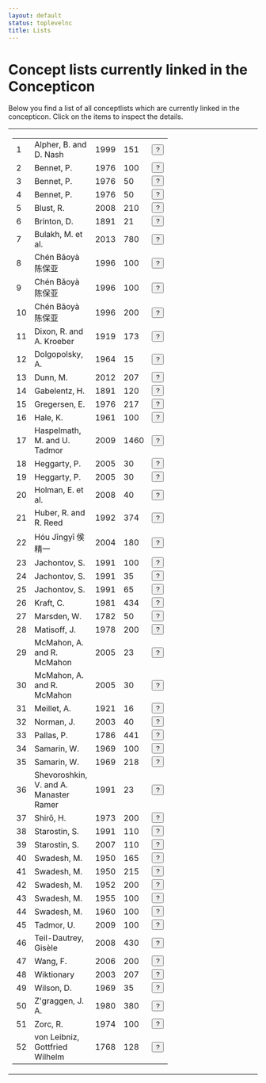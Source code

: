 ```yaml
---
layout: default
status: toplevelnc
title: Lists
---
```

<div style="display:none">t5</div>

# Concept lists currently linked in the Concepticon

Below you find a list of all conceptlists which are currently linked in the concepticon. Click on the items to inspect the details.





<table style="border:0px solid white;width:100%"><tr><td style="border:0px solid white;vertical-align:top;width:50%"><div style="display:inline;float:left">
<table id="conceptlists" class=""><tbody><tr id="Alpher-1999-151"><td>1</td><td>Alpher, B. and D. Nash</td><td>1999</td><td>151</td><td><button class="btn-xs btn" onclick="showReference('Alpher-1999-151')">?</button></td></tr><tr id="Bennet-1976-100"><td>2</td><td>Bennet, P.</td><td>1976</td><td>100</td><td><button class="btn-xs btn" onclick="showReference('Bennet-1976-100')">?</button></td></tr><tr id="Bennet-1976-50a"><td>3</td><td>Bennet, P.</td><td>1976</td><td>50</td><td><button class="btn-xs btn" onclick="showReference('Bennet-1976-50a')">?</button></td></tr><tr id="Bennet-1976-50b"><td>4</td><td>Bennet, P.</td><td>1976</td><td>50</td><td><button class="btn-xs btn" onclick="showReference('Bennet-1976-50b')">?</button></td></tr><tr id="Blust-2008-210"><td>5</td><td>Blust, R.</td><td>2008</td><td>210</td><td><button class="btn-xs btn" onclick="showReference('Blust-2008-210')">?</button></td></tr><tr id="Brinton-1891-21"><td>6</td><td>Brinton, D.</td><td>1891</td><td>21</td><td><button class="btn-xs btn" onclick="showReference('Brinton-1891-21')">?</button></td></tr><tr id="Bulakh-2013-780"><td>7</td><td>Bulakh, M. et al.</td><td>2013</td><td>780</td><td><button class="btn-xs btn" onclick="showReference('Bulakh-2013-780')">?</button></td></tr><tr id="Chén-1996-100b"><td>8</td><td>Chén Bǎoyà 陈保亚</td><td>1996</td><td>100</td><td><button class="btn-xs btn" onclick="showReference('Chén-1996-100b')">?</button></td></tr><tr id="Chén-1996-100a"><td>9</td><td>Chén Bǎoyà 陈保亚</td><td>1996</td><td>100</td><td><button class="btn-xs btn" onclick="showReference('Chén-1996-100a')">?</button></td></tr><tr id="Chén-1996-200"><td>10</td><td>Chén Bǎoyà 陈保亚</td><td>1996</td><td>200</td><td><button class="btn-xs btn" onclick="showReference('Chén-1996-200')">?</button></td></tr><tr id="Dixon-1919-173"><td>11</td><td>Dixon, R. and A. Kroeber</td><td>1919</td><td>173</td><td><button class="btn-xs btn" onclick="showReference('Dixon-1919-173')">?</button></td></tr><tr id="Dolgopolsky-1964-15"><td>12</td><td>Dolgopolsky, A.</td><td>1964</td><td>15</td><td><button class="btn-xs btn" onclick="showReference('Dolgopolsky-1964-15')">?</button></td></tr><tr id="Dunn-2012-207"><td>13</td><td>Dunn, M.</td><td>2012</td><td>207</td><td><button class="btn-xs btn" onclick="showReference('Dunn-2012-207')">?</button></td></tr><tr id="Gabelentz-1891-120"><td>14</td><td>Gabelentz, H.</td><td>1891</td><td>120</td><td><button class="btn-xs btn" onclick="showReference('Gabelentz-1891-120')">?</button></td></tr><tr id="Gregersen-1976-217"><td>15</td><td>Gregersen, E.</td><td>1976</td><td>217</td><td><button class="btn-xs btn" onclick="showReference('Gregersen-1976-217')">?</button></td></tr><tr id="Hale-1961-100"><td>16</td><td>Hale, K.</td><td>1961</td><td>100</td><td><button class="btn-xs btn" onclick="showReference('Hale-1961-100')">?</button></td></tr><tr id="Haspelmath-2009-1460"><td>17</td><td>Haspelmath, M. and U. Tadmor</td><td>2009</td><td>1460</td><td><button class="btn-xs btn" onclick="showReference('Haspelmath-2009-1460')">?</button></td></tr><tr id="Heggarty-2005-30a"><td>18</td><td>Heggarty, P.</td><td>2005</td><td>30</td><td><button class="btn-xs btn" onclick="showReference('Heggarty-2005-30a')">?</button></td></tr><tr id="Heggarty-2005-30b"><td>19</td><td>Heggarty, P.</td><td>2005</td><td>30</td><td><button class="btn-xs btn" onclick="showReference('Heggarty-2005-30b')">?</button></td></tr><tr id="Holman-2008-40"><td>20</td><td>Holman, E. et al.</td><td>2008</td><td>40</td><td><button class="btn-xs btn" onclick="showReference('Holman-2008-40')">?</button></td></tr><tr id="Huber-1992-374"><td>21</td><td>Huber, R. and R. Reed</td><td>1992</td><td>374</td><td><button class="btn-xs btn" onclick="showReference('Huber-1992-374')">?</button></td></tr><tr id="Hóu-2004-180"><td>22</td><td>Hóu Jīngyī 侯精一</td><td>2004</td><td>180</td><td><button class="btn-xs btn" onclick="showReference('Hóu-2004-180')">?</button></td></tr><tr id="Jachontov-1991-100"><td>23</td><td>Jachontov, S.</td><td>1991</td><td>100</td><td><button class="btn-xs btn" onclick="showReference('Jachontov-1991-100')">?</button></td></tr><tr id="Jachontov-1991-35"><td>24</td><td>Jachontov, S.</td><td>1991</td><td>35</td><td><button class="btn-xs btn" onclick="showReference('Jachontov-1991-35')">?</button></td></tr><tr id="Jachontov-1991-65"><td>25</td><td>Jachontov, S.</td><td>1991</td><td>65</td><td><button class="btn-xs btn" onclick="showReference('Jachontov-1991-65')">?</button></td></tr><tr id="Kraft-1981-434"><td>26</td><td>Kraft, C.</td><td>1981</td><td>434</td><td><button class="btn-xs btn" onclick="showReference('Kraft-1981-434')">?</button></td></tr><tr id="Marsden-1782-50"><td>27</td><td>Marsden, W.</td><td>1782</td><td>50</td><td><button class="btn-xs btn" onclick="showReference('Marsden-1782-50')">?</button></td></tr><tr id="Matisoff-1978-200"><td>28</td><td>Matisoff, J.</td><td>1978</td><td>200</td><td><button class="btn-xs btn" onclick="showReference('Matisoff-1978-200')">?</button></td></tr><tr id="McMahon-2005-23"><td>29</td><td>McMahon, A. and R. McMahon</td><td>2005</td><td>23</td><td><button class="btn-xs btn" onclick="showReference('McMahon-2005-23')">?</button></td></tr><tr id="McMahon-2005-30"><td>30</td><td>McMahon, A. and R. McMahon</td><td>2005</td><td>30</td><td><button class="btn-xs btn" onclick="showReference('McMahon-2005-30')">?</button></td></tr><tr id="Meillet-1921-16"><td>31</td><td>Meillet, A.</td><td>1921</td><td>16</td><td><button class="btn-xs btn" onclick="showReference('Meillet-1921-16')">?</button></td></tr><tr id="Norman-2003-40"><td>32</td><td>Norman, J.</td><td>2003</td><td>40</td><td><button class="btn-xs btn" onclick="showReference('Norman-2003-40')">?</button></td></tr><tr id="Pallas-1786-441"><td>33</td><td>Pallas, P.</td><td>1786</td><td>441</td><td><button class="btn-xs btn" onclick="showReference('Pallas-1786-441')">?</button></td></tr><tr id="Samarin-1969-100"><td>34</td><td>Samarin, W.</td><td>1969</td><td>100</td><td><button class="btn-xs btn" onclick="showReference('Samarin-1969-100')">?</button></td></tr><tr id="Samarin-1969-218"><td>35</td><td>Samarin, W.</td><td>1969</td><td>218</td><td><button class="btn-xs btn" onclick="showReference('Samarin-1969-218')">?</button></td></tr><tr id="Shevoroshkin-1991-23"><td>36</td><td>Shevoroshkin, V. and A. Manaster Ramer</td><td>1991</td><td>23</td><td><button class="btn-xs btn" onclick="showReference('Shevoroshkin-1991-23')">?</button></td></tr><tr id="Shirō-1973-200"><td>37</td><td>Shirō, H.</td><td>1973</td><td>200</td><td><button class="btn-xs btn" onclick="showReference('Shirō-1973-200')">?</button></td></tr><tr id="Starostin-1991-110"><td>38</td><td>Starostin, S.</td><td>1991</td><td>110</td><td><button class="btn-xs btn" onclick="showReference('Starostin-1991-110')">?</button></td></tr><tr id="Starostin-2007-110"><td>39</td><td>Starostin, S.</td><td>2007</td><td>110</td><td><button class="btn-xs btn" onclick="showReference('Starostin-2007-110')">?</button></td></tr><tr id="Swadesh-1950-165"><td>40</td><td>Swadesh, M.</td><td>1950</td><td>165</td><td><button class="btn-xs btn" onclick="showReference('Swadesh-1950-165')">?</button></td></tr><tr id="Swadesh-1950-215"><td>41</td><td>Swadesh, M.</td><td>1950</td><td>215</td><td><button class="btn-xs btn" onclick="showReference('Swadesh-1950-215')">?</button></td></tr><tr id="Swadesh-1952-200"><td>42</td><td>Swadesh, M.</td><td>1952</td><td>200</td><td><button class="btn-xs btn" onclick="showReference('Swadesh-1952-200')">?</button></td></tr><tr id="Swadesh-1955-100"><td>43</td><td>Swadesh, M.</td><td>1955</td><td>100</td><td><button class="btn-xs btn" onclick="showReference('Swadesh-1955-100')">?</button></td></tr><tr id="Swadesh-1960-100"><td>44</td><td>Swadesh, M.</td><td>1960</td><td>100</td><td><button class="btn-xs btn" onclick="showReference('Swadesh-1960-100')">?</button></td></tr><tr id="Tadmor-2009-100"><td>45</td><td>Tadmor, U.</td><td>2009</td><td>100</td><td><button class="btn-xs btn" onclick="showReference('Tadmor-2009-100')">?</button></td></tr><tr id="TeilDautrey-2008-430"><td>46</td><td>Teil-Dautrey, Gisèle</td><td>2008</td><td>430</td><td><button class="btn-xs btn" onclick="showReference('TeilDautrey-2008-430')">?</button></td></tr><tr id="Wang-2006-200"><td>47</td><td>Wang, F.</td><td>2006</td><td>200</td><td><button class="btn-xs btn" onclick="showReference('Wang-2006-200')">?</button></td></tr><tr id="Wiktionary-2003-207"><td>48</td><td>Wiktionary</td><td>2003</td><td>207</td><td><button class="btn-xs btn" onclick="showReference('Wiktionary-2003-207')">?</button></td></tr><tr id="Wilson-1969-35"><td>49</td><td>Wilson, D.</td><td>1969</td><td>35</td><td><button class="btn-xs btn" onclick="showReference('Wilson-1969-35')">?</button></td></tr><tr id="Zgraggen-1980-380"><td>50</td><td>Z'graggen, J. A.</td><td>1980</td><td>380</td><td><button class="btn-xs btn" onclick="showReference('Zgraggen-1980-380')">?</button></td></tr><tr id="Zorc-1974-100"><td>51</td><td>Zorc, R.</td><td>1974</td><td>100</td><td><button class="btn-xs btn" onclick="showReference('Zorc-1974-100')">?</button></td></tr><tr id="Leibniz-1768-128"><td>52</td><td>von Leibniz, Gottfried Wilhelm</td><td>1768</td><td>128</td><td><button class="btn-xs btn" onclick="showReference('Leibniz-1768-128')">?</button></td></tr></tbody></table></div></td><td style="border:0px solid white;vertical-align:top;"><div style="float:left;display:inline" id="popup"></div>
</td></tr></table>
<script src="media/vendor/jquery.dataTables.js"></script>
<script>var REFS = {"Swadesh-1952-200": "<table class=\"reference dataTable\"> <tr><th>Identifier</th><td>Swadesh-1952-200</td></tr> <tr><th>Compiler</th><td>Swadesh, M.</td></tr> <tr><th>Date</th><td>1952</td></tr> <tr><th>Items</th><td>200</td></tr> <tr><th>Source L.</th><td>English</td></tr> <tr><th>Target L.</th><td>Global</td></tr> <tr><th>References</th><td><p class=\"reference\">Swadesh, M. (1952): <strong>Lexico-statistic dating of prehistoric ethnic contacts</strong><strong>. With special reference to North American Indians and Eskimos</strong>. <em>Proceedings of the American Philosophical Society</em> 96.4. 452-463. <a class=\"evobib\" href=\"http://bibliography.lingpy.org?key=Swadesh1952\" target=\"_blank\">REF</a> <a class=\"evobib\" href=\"https://github.com/concepticon/lists/blob/master/sources/Swadesh1952.pdf?raw=true\" target=\"_blank\">PDF</a></p></td></tr> <tr><th>Note</th><td><p>Swadesh's famous list of 200 supposedly stable concepts.</p></td></tr><tr><th>View</th><td><a href=\"https://github.com/concepticon/lists/blob/master/conceptlists/Swadesh-1952-200.tsv\" class=\"evobib\">RAW</a> <a href=\"compare.html?conceptlist=Swadesh-1952-200\" class=\"evobib\">BROWSE</a></td></tr> <table>", "Bennet-1976-50b": "<table class=\"reference dataTable\"> <tr><th>Identifier</th><td>Bennet-1976-50b</td></tr> <tr><th>Compiler</th><td>Bennet, P.</td></tr> <tr><th>Date</th><td>1976</td></tr> <tr><th>Items</th><td>50</td></tr> <tr><th>Source L.</th><td>English</td></tr> <tr><th>Target L.</th><td>Bantu</td></tr> <tr><th>References</th><td><p class=\"reference\">Bennet, P. (1976): <strong>Some problems of Bantu lexicostatistics</strong>. <em>Cahiers de l'Institut de Linguistique de Louvain</em> 3.5-6. 147-173. <a class=\"evobib\" href=\"http://bibliography.lingpy.org?key=Bennet1976\" target=\"_blank\">REF</a> <a class=\"evobib\" href=\"https://github.com/concepticon/lists/blob/master/sources/Bennet1976.pdf?raw=true\" target=\"_blank\">PDF</a></p></td></tr> <tr><th>Note</th><td><p>This list was created to carry out lexicostatistical studies of Bantu languages. This subset of the <a href=\"lists.html?conceptlist=Bennet-1976-100\">complete list</a> contains only verbs.</p></td></tr><tr><th>View</th><td><a href=\"https://github.com/concepticon/lists/blob/master/conceptlists/Bennet-1976-50b.tsv\" class=\"evobib\">RAW</a> <a href=\"compare.html?conceptlist=Bennet-1976-50b\" class=\"evobib\">BROWSE</a></td></tr> <table>", "H\u00f3u-2004-180": "<table class=\"reference dataTable\"> <tr><th>Identifier</th><td>H\u00f3u-2004-180</td></tr> <tr><th>Compiler</th><td>H\u00f3u J\u012bngy\u012b \u4faf\u7cbe\u4e00</td></tr> <tr><th>Date</th><td>2004</td></tr> <tr><th>Items</th><td>180</td></tr> <tr><th>Source L.</th><td>Chinese</td></tr> <tr><th>Target L.</th><td>Chinese</td></tr> <tr><th>References</th><td><p class=\"reference\">H\u00f3u J\u012bngy\u012b \u4faf\u7cbe\u4e00 (ed.) (2004): <strong>Xi\u00e0nd\u00e0i H\u00e0ny\u01d4 f\u0101ngy\u00e1n y\u012bnk\u00f9</strong> \u73b0\u4ee3\u6c49\u8bed\u65b9\u8a00\u97f3\u5e93 [Phonological database of Chinese dialects]. CD-ROM. <a class=\"evobib\" href=\"http://bibliography.lingpy.org?key=Hou2004\" target=\"_blank\">REF</a> <a class=\"evobib\" href=\"https://github.com/concepticon/lists/blob/master/sources/Hou2004.pdf?raw=true\" target=\"_blank\">PDF</a></p></td></tr> <tr><th>Note</th><td><p>This list is used as a basic concept list for a survey of 40 Chinese dialect varieties.</p></td></tr><tr><th>View</th><td><a href=\"https://github.com/concepticon/lists/blob/master/conceptlists/Hou-2004-180.tsv\" class=\"evobib\">RAW</a> <a href=\"compare.html?conceptlist=H\u00f3u-2004-180\" class=\"evobib\">BROWSE</a></td></tr> <table>", "Swadesh-1950-215": "<table class=\"reference dataTable\"> <tr><th>Identifier</th><td>Swadesh-1950-215</td></tr> <tr><th>Compiler</th><td>Swadesh, M.</td></tr> <tr><th>Date</th><td>1950</td></tr> <tr><th>Items</th><td>215</td></tr> <tr><th>Source L.</th><td>English</td></tr> <tr><th>Target L.</th><td>Global</td></tr> <tr><th>References</th><td><p class=\"reference\">Swadesh, M. (1950): <strong>Salish internal relationships</strong>. <em>International Journal of American Linguistics</em> 16.4. 157-167. <a class=\"evobib\" href=\"http://bibliography.lingpy.org?key=Swadesh1950\" target=\"_blank\">REF</a> <a class=\"evobib\" href=\"https://github.com/concepticon/lists/blob/master/sources/Swadesh1950.pdf?raw=true\" target=\"_blank\">PDF</a></p></td></tr> <tr><th>Note</th><td><p>The first list which was proposed by Swadesh. He never applied it to the Salish language, since there was not enough data to translate the items into all Salish languages, but this was the initial list which Swadesh had envisioned. Note that in the original text, there is a spelling error, pointing to 225 items, although the actual number of items directly mentioned by Swadesh sums up to only 215.</p></td></tr><tr><th>View</th><td><a href=\"https://github.com/concepticon/lists/blob/master/conceptlists/Swadesh-1950-215.tsv\" class=\"evobib\">RAW</a> <a href=\"compare.html?conceptlist=Swadesh-1950-215\" class=\"evobib\">BROWSE</a></td></tr> <table>", "Hale-1961-100": "<table class=\"reference dataTable\"> <tr><th>Identifier</th><td>Hale-1961-100</td></tr> <tr><th>Compiler</th><td>Hale, K.</td></tr> <tr><th>Date</th><td>1961</td></tr> <tr><th>Items</th><td>100</td></tr> <tr><th>Source L.</th><td>English</td></tr> <tr><th>Target L.</th><td>Australian</td></tr> <tr><th>References</th><td><p class=\"reference\">Alpher, B. and D. Nash (1999): <strong>Lexical replacement and cognate equilibrium in Australia</strong>. <em>Australian Journal of Linguistics</em> 19.1. 5-56. <a class=\"evobib\" href=\"http://bibliography.lingpy.org?key=Alpher1999\" target=\"_blank\">REF</a> <a class=\"evobib\" href=\"https://github.com/concepticon/lists/blob/master/sources/Alpher1999.pdf?raw=true\" target=\"_blank\">PDF</a></p></td></tr> <tr><th>Note</th><td><p>According to <a href=\"http://bibliography.lingpy.org?key=Alpher1999\">Alpher and Nash (1999)</a>, this list has been created by K. Hale and is\nreflected in an unpublished resource from 1961.</p></td></tr><tr><th>View</th><td><a href=\"https://github.com/concepticon/lists/blob/master/conceptlists/Hale-1961-100.tsv\" class=\"evobib\">RAW</a> <a href=\"compare.html?conceptlist=Hale-1961-100\" class=\"evobib\">BROWSE</a></td></tr> <table>", "Marsden-1782-50": "<table class=\"reference dataTable\"> <tr><th>Identifier</th><td>Marsden-1782-50</td></tr> <tr><th>Compiler</th><td>Marsden, W.</td></tr> <tr><th>Date</th><td>1782</td></tr> <tr><th>Items</th><td>50</td></tr> <tr><th>Source L.</th><td>English</td></tr> <tr><th>Target L.</th><td>Sumatran languages</td></tr> <tr><th>References</th><td><p class=\"reference\">Marsden, W. (1782): <strong>XXI. Remarks on the Sumatran Languages, by Mr. Marsden. In a Letter to Sir Joseph Banks, Bart. President of the Royal Society.</strong>. <em>Archaeologia</em> 6. 154-158. <a class=\"evobib\" href=\"http://bibliography.lingpy.org?key=Marsden1782\" target=\"_blank\">REF</a> <a class=\"evobib\" href=\"https://github.com/concepticon/lists/blob/master/sources/Marsden1782.pdf?raw=true\" target=\"_blank\">PDF</a></p></td></tr> <tr><th>Note</th><td><p>This list of 50 items was used by the compiler to illustrate genetic relationship between Sumatran languages. It is thus one of the earliest lists we could find in which \"universal concepts\" are used as a heuristic for the proof of genetic relationship between languages. The compiler himself labels the list as \"a list of fifty words; of universal use from the nature of the ideas they express\" (<a href=\"http://bibliography.lingpy.org?key=Marsden1782\">Marsden 1782: 154</a>).</p></td></tr><tr><th>View</th><td><a href=\"https://github.com/concepticon/lists/blob/master/conceptlists/Marsden-1782-50.tsv\" class=\"evobib\">RAW</a> <a href=\"compare.html?conceptlist=Marsden-1782-50\" class=\"evobib\">BROWSE</a></td></tr> <table>", "Ch\u00e9n-1996-100b": "<table class=\"reference dataTable\"> <tr><th>Identifier</th><td>Ch\u00e9n-1996-100b</td></tr> <tr><th>Compiler</th><td>Ch\u00e9n B\u01ceoy\u00e0 \u9648\u4fdd\u4e9a</td></tr> <tr><th>Date</th><td>1996</td></tr> <tr><th>Items</th><td>100</td></tr> <tr><th>Source L.</th><td>Chinese</td></tr> <tr><th>Target L.</th><td>Chinese, Tai</td></tr> <tr><th>References</th><td><p class=\"reference\">Ch\u00e9n B\u01ceoy\u00e0 \u9648\u4fdd\u4e9a (1996): <strong>L\u00f9n y\u01d4y\u00e1n ji\u0113ch\u00f9 y\u01d4 y\u01d4y\u00e1n li\u00e1nm\u00e9ng</strong> \u8bba\u8bed\u8a00\u63a5\u89e6\u4e0e\u8bed\u8a00\u8054\u76df [Language contact and language unions]. Y\u01d4w\u00e9n \u8bed\u6587: B\u011bij\u012bng \u5317\u4eac. <a class=\"evobib\" href=\"http://bibliography.lingpy.org?key=Chen1996\" target=\"_blank\">REF</a> <a class=\"evobib\" href=\"https://github.com/concepticon/lists/blob/master/sources/Chen1996.pdf?raw=true\" target=\"_blank\">PDF</a></p></td></tr> <tr><th>Note</th><td><p>This is the supposedly less stable part of the concept list, slightly modified from Swadesh's originial <a href=\"lists.html?conceptlist=Swadesh-1952-200\">concept list of 200 Items</a>.</p></td></tr><tr><th>View</th><td><a href=\"https://github.com/concepticon/lists/blob/master/conceptlists/Chen-1996-100b.tsv\" class=\"evobib\">RAW</a> <a href=\"compare.html?conceptlist=Ch\u00e9n-1996-100b\" class=\"evobib\">BROWSE</a></td></tr> <table>", "Jachontov-1991-35": "<table class=\"reference dataTable\"> <tr><th>Identifier</th><td>Jachontov-1991-35</td></tr> <tr><th>Compiler</th><td>Jachontov, S.</td></tr> <tr><th>Date</th><td>1991</td></tr> <tr><th>Items</th><td>35</td></tr> <tr><th>Source L.</th><td>Russian, English</td></tr> <tr><th>Target L.</th><td>Global</td></tr> <tr><th>References</th><td><p class=\"reference\">Starostin, S. (1991): <strong>Altajskaja problema i proischo\\vzdenije japonskogo jazyka [The Altaic problem and the origin of the Japanese language]</strong>. Nauka: Moscow. <a class=\"evobib\" href=\"http://bibliography.lingpy.org?key=Starostin1991\" target=\"_blank\">REF</a> <a class=\"evobib\" href=\"https://github.com/concepticon/lists/blob/master/sources/Starostin1991.pdf?raw=true\" target=\"_blank\">PDF</a></p></td></tr> <tr><th>Note</th><td><p>This is the supposedly most stable part of <a href=\"lists.html?conceptlist=Jachontov-1991-100\">Jachontovs list of 100 items</a>.</p></td></tr><tr><th>View</th><td><a href=\"https://github.com/concepticon/lists/blob/master/conceptlists/Jachontov-1991-35.tsv\" class=\"evobib\">RAW</a> <a href=\"compare.html?conceptlist=Jachontov-1991-35\" class=\"evobib\">BROWSE</a></td></tr> <table>", "Shir\u014d-1973-200": "<table class=\"reference dataTable\"> <tr><th>Identifier</th><td>Shir\u014d-1973-200</td></tr> <tr><th>Compiler</th><td>Shir\u014d, H.</td></tr> <tr><th>Date</th><td>1973</td></tr> <tr><th>Items</th><td>200</td></tr> <tr><th>Source L.</th><td>English</td></tr> <tr><th>Target L.</th><td>Japanese</td></tr> <tr><th>References</th><td><p class=\"reference\">Shir\u014d, H. (1973): <strong>Japanese dialects</strong>. In: Hoenigswald, H. and R. Langacre (eds.): <em>Diachronic, areal and typological linguistics</em>.11. Mouton: The Hague and Paris. 368-400. <a class=\"evobib\" href=\"http://bibliography.lingpy.org?key=Shiro1973\" target=\"_blank\">REF</a> <a class=\"evobib\" href=\"https://github.com/concepticon/lists/blob/master/sources/Shiro1973.pdf?raw=true\" target=\"_blank\">PDF</a></p></td></tr> <tr><th>Note</th><td><p>This concept list of 200 items was proposed as a diagnostic test list for lexicostatistical studies of Japanese dialects. The list slightly differs from <a href=\"lists.html?conceptlist=Swadesh-1952-200\">Swadesh's list of 200 items</a>, althought the explicitly mentions on page 375 that the englarged 200 item list of Swadesh is being used.</p></td></tr><tr><th>View</th><td><a href=\"https://github.com/concepticon/lists/blob/master/conceptlists/Shiro-1973-200.tsv\" class=\"evobib\">RAW</a> <a href=\"compare.html?conceptlist=Shir\u014d-1973-200\" class=\"evobib\">BROWSE</a></td></tr> <table>", "Brinton-1891-21": "<table class=\"reference dataTable\"> <tr><th>Identifier</th><td>Brinton-1891-21</td></tr> <tr><th>Compiler</th><td>Brinton, D.</td></tr> <tr><th>Date</th><td>1891</td></tr> <tr><th>Items</th><td>21</td></tr> <tr><th>Source L.</th><td>English</td></tr> <tr><th>Target L.</th><td>American languages</td></tr> <tr><th>References</th><td><p class=\"reference\">Brinton, D. (1891): <strong>The American race. A linguistic classification and ethnographic description of the native tribes of North and South America</strong>. N. D. C. Hodges: New York. <a class=\"evobib\" href=\"http://bibliography.lingpy.org?key=Brinton1891\" target=\"_blank\">REF</a> <a class=\"evobib\" href=\"https://github.com/concepticon/lists/blob/master/sources/Brinton1891.pdf?raw=true\" target=\"_blank\">PDF</a></p></td></tr> <tr><th>Note</th><td><p>This list of 21 items was used as a means to compare basic characteristics of different indigeneous languages of America.</p></td></tr><tr><th>View</th><td><a href=\"https://github.com/concepticon/lists/blob/master/conceptlists/Brinton-1891-21.tsv\" class=\"evobib\">RAW</a> <a href=\"compare.html?conceptlist=Brinton-1891-21\" class=\"evobib\">BROWSE</a></td></tr> <table>", "Swadesh-1955-100": "<table class=\"reference dataTable\"> <tr><th>Identifier</th><td>Swadesh-1955-100</td></tr> <tr><th>Compiler</th><td>Swadesh, M.</td></tr> <tr><th>Date</th><td>1955</td></tr> <tr><th>Items</th><td>100</td></tr> <tr><th>Source L.</th><td>English</td></tr> <tr><th>Target L.</th><td>Global</td></tr> <tr><th>References</th><td><p class=\"reference\">Swadesh, M. (1955): <strong>Towards greater accuracy in lexicostatistic dating</strong>. <em>International Journal of American Linguistics</em> 21.2. 121-137. <a class=\"evobib\" href=\"http://bibliography.lingpy.org?key=Swadesh1955\" target=\"_blank\">REF</a> <a class=\"evobib\" href=\"https://github.com/concepticon/lists/blob/master/sources/Swadesh1955.pdf?raw=true\" target=\"_blank\">PDF</a></p></td></tr> <tr><th>Note</th><td><p>Swadesh's most famous concept list of 100 items. The original article lists all 215 items originally proposed in the first article on <a href=\"http://bibliography.lingpy.org?key=Swadesh1950\">lexicostatistics in 1950</a>, but marks the most stable items specifically.</p></td></tr><tr><th>View</th><td><a href=\"https://github.com/concepticon/lists/blob/master/conceptlists/Swadesh-1955-100.tsv\" class=\"evobib\">RAW</a> <a href=\"compare.html?conceptlist=Swadesh-1955-100\" class=\"evobib\">BROWSE</a></td></tr> <table>", "Bulakh-2013-780": "<table class=\"reference dataTable\"> <tr><th>Identifier</th><td>Bulakh-2013-780</td></tr> <tr><th>Compiler</th><td>Bulakh, M., D. Ganenkov, I. Gruntov, T. Maisak, M. Rousseau, and A. Zalizniak</td></tr> <tr><th>Date</th><td>2013</td></tr> <tr><th>Items</th><td>780</td></tr> <tr><th>Source L.</th><td>English</td></tr> <tr><th>Target L.</th><td></td></tr> <tr><th>References</th><td><p class=\"reference\">Zalizniak, A., M. Bulakh, D. Ganenkov, I. Gruntov, T. Maisak, and M. Russo (2012): <strong>The catalogue of semantic shifts as a database for lexical semantic typology</strong>. <em>Linguistics</em> 50.3. 633-669. <a class=\"evobib\" href=\"http://bibliography.lingpy.org?key=Zalizniak2012\" target=\"_blank\">REF</a> <a class=\"evobib\" href=\"https://github.com/concepticon/lists/blob/master/sources/Zalizniak2012.pdf?raw=true\" target=\"_blank\">PDF</a></p><p class=\"reference\">Bulakh, M., D. Ganenkov, I. Gruntov, T. Maisak, M. Rousseau, and A. Zalizniak (eds.) (2013): <strong>Database of semantic shifts in the languages of the world</strong>. <a class=\"evobib\" href=\"http://bibliography.lingpy.org?key=Bulakh2013\" target=\"_blank\">REF</a> <a class=\"evobib\" href=\"https://github.com/concepticon/lists/blob/master/sources/Bulakh2013.pdf?raw=true\" target=\"_blank\">PDF</a></p></td></tr> <tr><th>Note</th><td><p>This is a small subset of the most frequent concepts in the <a href=\"http://semshifts.iling-ran.ru\">Database of semantic shifts in the languages of the wordl (DatSemShifts)</a>. The list was created by extracting all concepts occuring three or more times within a sourc-target-relation in the database. The original number of concepts is rather large (we counted as many as 2424 distinct glosses). In selecting only a subset of these, we hope to reduce the number of more or less identical concepts which are assigned different glosses and IDs in the database.</p></td></tr><tr><th>View</th><td><a href=\"https://github.com/concepticon/lists/blob/master/conceptlists/Bulakh-2013-780.tsv\" class=\"evobib\">RAW</a> <a href=\"compare.html?conceptlist=Bulakh-2013-780\" class=\"evobib\">BROWSE</a></td></tr> <table>", "Tadmor-2009-100": "<table class=\"reference dataTable\"> <tr><th>Identifier</th><td>Tadmor-2009-100</td></tr> <tr><th>Compiler</th><td>Tadmor, U.</td></tr> <tr><th>Date</th><td>2009</td></tr> <tr><th>Items</th><td>100</td></tr> <tr><th>Source L.</th><td>English</td></tr> <tr><th>Target L.</th><td>Global</td></tr> <tr><th>References</th><td><p class=\"reference\">Tadmor, U. (2009): <strong>Loanwords in the world\u2019s languages</strong><strong>. Findings and results</strong>. In: Haspelmath, M. and U. Tadmor (eds.): <em>Loanwords in the world's languages</em>. de Gruyter: Berlin and New York. 55-75. <a class=\"evobib\" href=\"http://bibliography.lingpy.org?key=Tadmor2009\" target=\"_blank\">REF</a> <a class=\"evobib\" href=\"https://github.com/concepticon/lists/blob/master/sources/Tadmor2009.pdf?raw=true\" target=\"_blank\">PDF</a></p></td></tr> <tr><th>Note</th><td><p>This list is assumed to contain concepts which are not only stable but also resistant to borrowing. The concepts were selected with help of the <a href=\"http://wold.clld.org\">World Loanword Database</a> which contains various information regarding lexical borrowing in different languages of the world.</p></td></tr><tr><th>View</th><td><a href=\"https://github.com/concepticon/lists/blob/master/conceptlists/Tadmor-2009-100.tsv\" class=\"evobib\">RAW</a> <a href=\"compare.html?conceptlist=Tadmor-2009-100\" class=\"evobib\">BROWSE</a></td></tr> <table>", "Bennet-1976-50a": "<table class=\"reference dataTable\"> <tr><th>Identifier</th><td>Bennet-1976-50a</td></tr> <tr><th>Compiler</th><td>Bennet, P.</td></tr> <tr><th>Date</th><td>1976</td></tr> <tr><th>Items</th><td>50</td></tr> <tr><th>Source L.</th><td>English</td></tr> <tr><th>Target L.</th><td>Bantu</td></tr> <tr><th>References</th><td><p class=\"reference\">Bennet, P. (1976): <strong>Some problems of Bantu lexicostatistics</strong>. <em>Cahiers de l'Institut de Linguistique de Louvain</em> 3.5-6. 147-173. <a class=\"evobib\" href=\"http://bibliography.lingpy.org?key=Bennet1976\" target=\"_blank\">REF</a> <a class=\"evobib\" href=\"https://github.com/concepticon/lists/blob/master/sources/Bennet1976.pdf?raw=true\" target=\"_blank\">PDF</a></p></td></tr> <tr><th>Note</th><td><p>This list was created to carry out lexicostatistical studies of Bantu languages. This subset of the <a href=\"lists.html?conceptlist=Bennet-1976-100\">complete list</a> contains only nouns.</p></td></tr><tr><th>View</th><td><a href=\"https://github.com/concepticon/lists/blob/master/conceptlists/Bennet-1976-50a.tsv\" class=\"evobib\">RAW</a> <a href=\"compare.html?conceptlist=Bennet-1976-50a\" class=\"evobib\">BROWSE</a></td></tr> <table>", "Gabelentz-1891-120": "<table class=\"reference dataTable\"> <tr><th>Identifier</th><td>Gabelentz-1891-120</td></tr> <tr><th>Compiler</th><td>Gabelentz, H.</td></tr> <tr><th>Date</th><td>1891</td></tr> <tr><th>Items</th><td>120</td></tr> <tr><th>Source L.</th><td>German</td></tr> <tr><th>Target L.</th><td>Global</td></tr> <tr><th>References</th><td><p class=\"reference\">Gabelentz, H. (1891): <strong>Die Sprachwissenschaft</strong><strong>. Ihre Aufgaben, Methoden und bisherigen Ergebnisse</strong>. T. O. Weigel: Leipzig. <a class=\"evobib\" href=\"http://bibliography.lingpy.org?key=Gabelentz1891\" target=\"_blank\">REF</a> <a class=\"evobib\" href=\"https://github.com/concepticon/lists/blob/master/sources/Gabelentz1891.pdf?raw=true\" target=\"_blank\">PDF</a></p></td></tr> <tr><th>Note</th><td><p>This list is not a real concept list in the strict sense, but rather a proposal for a useful semantic ordering of lexical entries for the purpose of language comparison. Gabelentz himself calls these \"Collectaneen zum Verwandtschaftsnachweise\" (\"collections [of words] for the purpose of proving language relationship\"), and instead of providing strict glosses to be translated into different languages, he provides a schema on how a given collection of lexical entries can be ordered in order to ease the work of historical linguists. Despite the fact that this is no real concept list, we thought it would be useful to include it inour collection, since it illustrates one important purpose of concept lists: to provide an initial heuristic to search for probably related words. Since Gabelentz does not provide direct glosses as examples for all parts of his schema, we added some hopefully useful examples in all those cases where an original gloss was missing. These cases, which constitute the majority of this concept list, are marked with help of an asterisk preceding the gloss.</p></td></tr><tr><th>View</th><td><a href=\"https://github.com/concepticon/lists/blob/master/conceptlists/Gabelentz-1891-120.tsv\" class=\"evobib\">RAW</a> <a href=\"compare.html?conceptlist=Gabelentz-1891-120\" class=\"evobib\">BROWSE</a></td></tr> <table>", "Wilson-1969-35": "<table class=\"reference dataTable\"> <tr><th>Identifier</th><td>Wilson-1969-35</td></tr> <tr><th>Compiler</th><td>Wilson, D.</td></tr> <tr><th>Date</th><td>1969</td></tr> <tr><th>Items</th><td>35</td></tr> <tr><th>Source L.</th><td>English</td></tr> <tr><th>Target L.</th><td>New Guinea</td></tr> <tr><th>References</th><td><p class=\"reference\">Wilson, D. (1969): <strong>The Binandere language family</strong>. <em>Papers in New Guinea Linguistics</em> .9. 65-85. <a class=\"evobib\" href=\"http://bibliography.lingpy.org?key=Wilson1969\" target=\"_blank\">REF</a> <a class=\"evobib\" href=\"https://github.com/concepticon/lists/blob/master/sources/Wilson1969.pdf?raw=true\" target=\"_blank\">PDF</a></p></td></tr> <tr><th>Note</th><td><p>This is a very small concept list created for the purpose of language comparison in New Guinea. It is not entirely clear from the source how the author ended up with this list of 35 items. According to the source, the author used some standardized list of 100 words, 57 of which also appear on the <a href=\"lists.html?conceptlist=Swadesh-1955-100\">100 item list of Swadesh (1955)</a> (see <a href=\"http://bibliography.lingpy.org?key=Wilson1969\">Wilson 1969: 76</a>). No further information could be found explaining why the 35 items were chosen for the survey.</p></td></tr><tr><th>View</th><td><a href=\"https://github.com/concepticon/lists/blob/master/conceptlists/Wilson-1969-35.tsv\" class=\"evobib\">RAW</a> <a href=\"compare.html?conceptlist=Wilson-1969-35\" class=\"evobib\">BROWSE</a></td></tr> <table>", "Samarin-1969-218": "<table class=\"reference dataTable\"> <tr><th>Identifier</th><td>Samarin-1969-218</td></tr> <tr><th>Compiler</th><td>Samarin, W.</td></tr> <tr><th>Date</th><td>1969</td></tr> <tr><th>Items</th><td>218</td></tr> <tr><th>Source L.</th><td>English</td></tr> <tr><th>Target L.</th><td>Global</td></tr> <tr><th>References</th><td><p class=\"reference\">null <a class=\"evobib\" href=\"http://bibliography.lingpy.org?key=Samarin1969\" target=\"_blank\">REF</a> <a class=\"evobib\" href=\"https://github.com/concepticon/lists/blob/master/sources/Samarin1969.pdf?raw=true\" target=\"_blank\">PDF</a></p></td></tr> <tr><th>Note</th><td><p>As the compiler of this concept list notes, the reason why there are 218 concepts for what the compiler himself calls a 200-word list, is that the list is a \"conflation of <a href=\"http://bibliography.lingpy.org?key=Swadesh1955\">Swadesh 1955</a> (where the words are listed both by semantic groups and alphabetically) and <a href=\"http://bibliography.lingpy.org?key=Gudschinsky1956a\">Gudschinsky 1956</a>.\" In the list, those items which are missing in Gudschinsky are marked with an asterisk. As the original source suggests, the list is intended to serve as a starting point for field work. The compiler of the list seems to be indifferent regarding the validity of lexicostatistics, but deems the word lists quite useful for comparison with other resources. In the study, the author also presents a <a href=\"lists.html?conceptlist=Samarin-1969-100\">100-item list</a> which is given in a more detailed form along with additional translations into French, Spanish, and German.</p></td></tr><tr><th>View</th><td><a href=\"https://github.com/concepticon/lists/blob/master/conceptlists/Samarin-1969-218.tsv\" class=\"evobib\">RAW</a> <a href=\"compare.html?conceptlist=Samarin-1969-218\" class=\"evobib\">BROWSE</a></td></tr> <table>", "Wiktionary-2003-207": "<table class=\"reference dataTable\"> <tr><th>Identifier</th><td>Wiktionary-2003-207</td></tr> <tr><th>Compiler</th><td>Wiktionary</td></tr> <tr><th>Date</th><td>2003</td></tr> <tr><th>Items</th><td>207</td></tr> <tr><th>Source L.</th><td>English</td></tr> <tr><th>Target L.</th><td>Global</td></tr> <tr><th>References</th><td><p class=\"reference\">Wiktionary (2012): <strong>Wiktionary</strong><strong>. The free dictionary</strong>. <a href=\"http://en.wiktionary.org/\">http://en.wiktionary.org/</a>. <a class=\"evobib\" href=\"http://bibliography.lingpy.org?key=Wiktionary\" target=\"_blank\">REF</a> <a class=\"evobib\" href=\"https://github.com/concepticon/lists/blob/master/sources/Wiktionary.pdf?raw=true\" target=\"_blank\">PDF</a></p><p class=\"reference\">Swadesh, M. (1952): <strong>Lexico-statistic dating of prehistoric ethnic contacts</strong><strong>. With special reference to North American Indians and Eskimos</strong>. <em>Proceedings of the American Philosophical Society</em> 96.4. 452-463. <a class=\"evobib\" href=\"http://bibliography.lingpy.org?key=Swadesh1952\" target=\"_blank\">REF</a> <a class=\"evobib\" href=\"https://github.com/concepticon/lists/blob/master/sources/Swadesh1952.pdf?raw=true\" target=\"_blank\">PDF</a></p><p class=\"reference\">Swadesh, M. (1955): <strong>Towards greater accuracy in lexicostatistic dating</strong>. <em>International Journal of American Linguistics</em> 21.2. 121-137. <a class=\"evobib\" href=\"http://bibliography.lingpy.org?key=Swadesh1955\" target=\"_blank\">REF</a> <a class=\"evobib\" href=\"https://github.com/concepticon/lists/blob/master/sources/Swadesh1955.pdf?raw=true\" target=\"_blank\">PDF</a></p></td></tr> <tr><th>Note</th><td><p>As far as it is possible to follow the editing history of the <a href=\"http://en.wiktionary.org\">Wiktionary project</a>, it seems that this concept list was first proposed in 2003. It was supposed to be a pure merger of the concepts which Swadesh proposed in <a href=\"lists.html?conceptlist=Swadesh-1952-200\">1952</a> and <a href=\"lists.html?conceptlist=Swadesh-1955-100\">1955</a>. However, the editors did not notice (or deliberately ignored) that the former list explicitly lists the intransitive form of \"to burn\", while the latter lists \"to burn\" as transitive. Similar problems hold for \"rain\" which is explicitly labelled as a verb in the 200 item list, while no further specification is given in the 100 item list. One may of course say that these differences are minor ones, yet as a comparison with alternative approaches using the classical \"Swadesh list\" show, the incomplete descriptions of glosses have lead to a rather great degree of fuzziness in the application of concept lists for the purpose of language comparison.</p></td></tr><tr><th>View</th><td><a href=\"https://github.com/concepticon/lists/blob/master/conceptlists/Wiktionary-2003-207.tsv\" class=\"evobib\">RAW</a> <a href=\"compare.html?conceptlist=Wiktionary-2003-207\" class=\"evobib\">BROWSE</a></td></tr> <table>", "Shevoroshkin-1991-23": "<table class=\"reference dataTable\"> <tr><th>Identifier</th><td>Shevoroshkin-1991-23</td></tr> <tr><th>Compiler</th><td>Shevoroshkin, V. and A. Manaster Ramer</td></tr> <tr><th>Date</th><td>1991</td></tr> <tr><th>Items</th><td>23</td></tr> <tr><th>Source L.</th><td>English</td></tr> <tr><th>Target L.</th><td>Global</td></tr> <tr><th>References</th><td><p class=\"reference\">Shevoroshkin, V. and A. Manaster Ramer (1991): <strong>Some recent work on the remote relations of languages</strong>. In: Lamb, S. and E. Mitchell (eds.): . Standorf University Press: Stanford. 178\u2013199. <a class=\"evobib\" href=\"http://bibliography.lingpy.org?key=Shevoroshkin1991\" target=\"_blank\">REF</a> <a class=\"evobib\" href=\"https://github.com/concepticon/lists/blob/master/sources/Shevoroshkin1991.pdf?raw=true\" target=\"_blank\">PDF</a></p></td></tr> <tr><th>Note</th><td><p>This list is an extension to <a href=\"lists.html?conceptlist=Dolgopolsky-1964-15\">Dolgopolsky's short list of 15 items</a>. According to the compilers, it was obtained by slightly relaxing Dolgopolsky's original criteria for concept selection.</p></td></tr><tr><th>View</th><td><a href=\"https://github.com/concepticon/lists/blob/master/conceptlists/Shevoroshkin-1991-23.tsv\" class=\"evobib\">RAW</a> <a href=\"compare.html?conceptlist=Shevoroshkin-1991-23\" class=\"evobib\">BROWSE</a></td></tr> <table>", "Heggarty-2005-30a": "<table class=\"reference dataTable\"> <tr><th>Identifier</th><td>Heggarty-2005-30a</td></tr> <tr><th>Compiler</th><td>Heggarty, P.</td></tr> <tr><th>Date</th><td>2005</td></tr> <tr><th>Items</th><td>30</td></tr> <tr><th>Source L.</th><td>English</td></tr> <tr><th>Target L.</th><td>Andean</td></tr> <tr><th>References</th><td><p class=\"reference\">McMahon, A. and R. McMahon (2005): <strong>Language classification by numbers</strong>. Oxford University Press: Oxford. <a class=\"evobib\" href=\"http://bibliography.lingpy.org?key=McMahon2005\" target=\"_blank\">REF</a> <a class=\"evobib\" href=\"https://github.com/concepticon/lists/blob/master/sources/McMahon2005.pdf?raw=true\" target=\"_blank\">PDF</a></p></td></tr> <tr><th>Note</th><td><p>This is what <a href=\"http://bibliography.lingpy.org?key=McMahon2005\">McMahon and McMahon (2005)</a> call a \"hihi\" list for Andean languages, that is, a list high in \"reconstructability\" and high in \"retentiveness\". So the items are supposed to be among the most stable concepts that can be found in the Andean languages.</p></td></tr><tr><th>View</th><td><a href=\"https://github.com/concepticon/lists/blob/master/conceptlists/Heggarty-2005-30a.tsv\" class=\"evobib\">RAW</a> <a href=\"compare.html?conceptlist=Heggarty-2005-30a\" class=\"evobib\">BROWSE</a></td></tr> <table>", "Blust-2008-210": "<table class=\"reference dataTable\"> <tr><th>Identifier</th><td>Blust-2008-210</td></tr> <tr><th>Compiler</th><td>Blust, R.</td></tr> <tr><th>Date</th><td>2008</td></tr> <tr><th>Items</th><td>210</td></tr> <tr><th>Source L.</th><td>English</td></tr> <tr><th>Target L.</th><td>Austronesian</td></tr> <tr><th>References</th><td><p class=\"reference\">Greenhill, S., R. Blust, and R. Gray (2008): <strong>The Austronesian Basic Vocabulary Database: From bioinformatics to lexomics</strong>. <em>Evolutionary Bioinformatics</em> 4. 271-283. <a class=\"evobib\" href=\"http://bibliography.lingpy.org?key=Greenhill2008\" target=\"_blank\">REF</a> <a class=\"evobib\" href=\"https://github.com/concepticon/lists/blob/master/sources/Greenhill2008.pdf?raw=true\" target=\"_blank\">PDF</a></p></td></tr> <tr><th>Note</th><td><p>This is the 210 item concept list which is used in the <a href=\"http://language.psy.auckland.ac.nz/austronesian/\">Austronesian Basic Vocabulary Database</a>.</p></td></tr><tr><th>View</th><td><a href=\"https://github.com/concepticon/lists/blob/master/conceptlists/Blust-2008-210.tsv\" class=\"evobib\">RAW</a> <a href=\"compare.html?conceptlist=Blust-2008-210\" class=\"evobib\">BROWSE</a></td></tr> <table>", "McMahon-2005-30": "<table class=\"reference dataTable\"> <tr><th>Identifier</th><td>McMahon-2005-30</td></tr> <tr><th>Compiler</th><td>McMahon, A. and R. McMahon</td></tr> <tr><th>Date</th><td>2005</td></tr> <tr><th>Items</th><td>30</td></tr> <tr><th>Source L.</th><td>English</td></tr> <tr><th>Target L.</th><td>Indo-European</td></tr> <tr><th>References</th><td><p class=\"reference\">McMahon, A. and R. McMahon (2005): <strong>Language classification by numbers</strong>. Oxford University Press: Oxford. <a class=\"evobib\" href=\"http://bibliography.lingpy.org?key=McMahon2005\" target=\"_blank\">REF</a> <a class=\"evobib\" href=\"https://github.com/concepticon/lists/blob/master/sources/McMahon2005.pdf?raw=true\" target=\"_blank\">PDF</a></p></td></tr> <tr><th>Note</th><td><p>This is what the authors call a \"hihi\" list for Indo-European languages in the database by <a href=\"http://bibliography.lingpy.org?key=Dyen1997\">Dyen et al. (1997)</a>, that is, a list high in \"reconstructability\" and high in \"retentiveness\". So the items are supposed to be among the most stable concepts that can be found in the Indo-European languages.</p></td></tr><tr><th>View</th><td><a href=\"https://github.com/concepticon/lists/blob/master/conceptlists/McMahon-2005-30.tsv\" class=\"evobib\">RAW</a> <a href=\"compare.html?conceptlist=McMahon-2005-30\" class=\"evobib\">BROWSE</a></td></tr> <table>", "Zorc-1974-100": "<table class=\"reference dataTable\"> <tr><th>Identifier</th><td>Zorc-1974-100</td></tr> <tr><th>Compiler</th><td>Zorc, R.</td></tr> <tr><th>Date</th><td>1974</td></tr> <tr><th>Items</th><td>100</td></tr> <tr><th>Source L.</th><td>English</td></tr> <tr><th>Target L.</th><td>Phillipine languages</td></tr> <tr><th>References</th><td><p class=\"reference\">Zorc, R. (1974): <strong>Towards a definitive philippine wordlist: The qualitative use of vocabulary in identifying and classifying languages</strong>. <em>Oceanic Linguistics</em> 13.1/2. 409-455. <a class=\"evobib\" href=\"http://bibliography.lingpy.org?key=Zorc1974\" target=\"_blank\">REF</a> <a class=\"evobib\" href=\"https://github.com/concepticon/lists/blob/master/sources/Zorc1974.pdf?raw=true\" target=\"_blank\">PDF</a></p></td></tr> <tr><th>Note</th><td><p>This is supposed to be the typical <a href=\"lists.html?conceptlist=Swades-1955-100\">100 item Swadesh list</a>, yet the glossing differs from the original, showing some interesting modifications resulting from the target languages used in the investigation.</p></td></tr><tr><th>View</th><td><a href=\"https://github.com/concepticon/lists/blob/master/conceptlists/Zorc-1974-100.tsv\" class=\"evobib\">RAW</a> <a href=\"compare.html?conceptlist=Zorc-1974-100\" class=\"evobib\">BROWSE</a></td></tr> <table>", "Ch\u00e9n-1996-100a": "<table class=\"reference dataTable\"> <tr><th>Identifier</th><td>Ch\u00e9n-1996-100a</td></tr> <tr><th>Compiler</th><td>Ch\u00e9n B\u01ceoy\u00e0 \u9648\u4fdd\u4e9a</td></tr> <tr><th>Date</th><td>1996</td></tr> <tr><th>Items</th><td>100</td></tr> <tr><th>Source L.</th><td>Chinese</td></tr> <tr><th>Target L.</th><td>Chinese, Tai</td></tr> <tr><th>References</th><td><p class=\"reference\">Ch\u00e9n B\u01ceoy\u00e0 \u9648\u4fdd\u4e9a (1996): <strong>L\u00f9n y\u01d4y\u00e1n ji\u0113ch\u00f9 y\u01d4 y\u01d4y\u00e1n li\u00e1nm\u00e9ng</strong> \u8bba\u8bed\u8a00\u63a5\u89e6\u4e0e\u8bed\u8a00\u8054\u76df [Language contact and language unions]. Y\u01d4w\u00e9n \u8bed\u6587: B\u011bij\u012bng \u5317\u4eac. <a class=\"evobib\" href=\"http://bibliography.lingpy.org?key=Chen1996\" target=\"_blank\">REF</a> <a class=\"evobib\" href=\"https://github.com/concepticon/lists/blob/master/sources/Chen1996.pdf?raw=true\" target=\"_blank\">PDF</a></p></td></tr> <tr><th>Note</th><td><p>This is the supposedly stable part of a concept list, slightly modified from Swadesh's originial <a href=\"lists.html?conceptlist=Swadesh-1952-200\">concept list of 200 Items</a>.</p></td></tr><tr><th>View</th><td><a href=\"https://github.com/concepticon/lists/blob/master/conceptlists/Chen-1996-100a.tsv\" class=\"evobib\">RAW</a> <a href=\"compare.html?conceptlist=Ch\u00e9n-1996-100a\" class=\"evobib\">BROWSE</a></td></tr> <table>", "Matisoff-1978-200": "<table class=\"reference dataTable\"> <tr><th>Identifier</th><td>Matisoff-1978-200</td></tr> <tr><th>Compiler</th><td>Matisoff, J.</td></tr> <tr><th>Date</th><td>1978</td></tr> <tr><th>Items</th><td>200</td></tr> <tr><th>Source L.</th><td>English</td></tr> <tr><th>Target L.</th><td>Sino-Tibetan</td></tr> <tr><th>References</th><td><p class=\"reference\">Matisoff, J. (2000): <strong>On the uselessness of glottochronology for the subgrouping of Tibeto-Burman</strong>. In: : . 333-371. <a class=\"evobib\" href=\"http://bibliography.lingpy.org?key=Matisoff2000\" target=\"_blank\">REF</a> <a class=\"evobib\" href=\"https://github.com/concepticon/lists/blob/master/sources/Matisoff2000.pdf?raw=true\" target=\"_blank\">PDF</a></p><p class=\"reference\">Matisoff, J. (1978): <strong>Variational semantics in Tibeto-Burman. The 'organic' approach to linguistic comparison</strong>. Institute for the Study of Human Issues: <a class=\"evobib\" href=\"http://bibliography.lingpy.org?key=Matisoff1978\" target=\"_blank\">REF</a> <a class=\"evobib\" href=\"https://github.com/concepticon/lists/blob/master/sources/Matisoff1978.pdf?raw=true\" target=\"_blank\">PDF</a></p></td></tr> <tr><th>Note</th><td><p>This list was first proposed in 1978, but our current source is based on a reprinted version of the list published in 2000. The list was intended as a counterpart to \"global\" wordlists which were proposed by authors such as M. Swadesh (<a href=\"http://bibliography.lingpy.org?key=Swadesh1955\">1955</a>) as general-purpose lists which ideally would be applicable to all languages of the world. In contrast, Matisoff proposed his list as being \"Culturally and Linguistically Meaningful\nfor Southeast Asia\" (CALMSEA), but not necessarily for other language areas.</p></td></tr><tr><th>View</th><td><a href=\"https://github.com/concepticon/lists/blob/master/conceptlists/Matisoff-1978-200.tsv\" class=\"evobib\">RAW</a> <a href=\"compare.html?conceptlist=Matisoff-1978-200\" class=\"evobib\">BROWSE</a></td></tr> <table>", "Heggarty-2005-30b": "<table class=\"reference dataTable\"> <tr><th>Identifier</th><td>Heggarty-2005-30b</td></tr> <tr><th>Compiler</th><td>Heggarty, P.</td></tr> <tr><th>Date</th><td>2005</td></tr> <tr><th>Items</th><td>30</td></tr> <tr><th>Source L.</th><td>English</td></tr> <tr><th>Target L.</th><td>Andean</td></tr> <tr><th>References</th><td><p class=\"reference\">McMahon, A. and R. McMahon (2005): <strong>Language classification by numbers</strong>. Oxford University Press: Oxford. <a class=\"evobib\" href=\"http://bibliography.lingpy.org?key=McMahon2005\" target=\"_blank\">REF</a> <a class=\"evobib\" href=\"https://github.com/concepticon/lists/blob/master/sources/McMahon2005.pdf?raw=true\" target=\"_blank\">PDF</a></p></td></tr> <tr><th>Note</th><td><p>This is what <a href=\"http://bibliography.lingpy.org?key=McMahon2005\">McMahon and McMahon (2005)</a> call a \"lolo\" list for Andean languages, that is, a list low in \"reconstructability\" and low in \"retentiveness\". So the items are supposed to be among the less stable concepts that can be found in the original lexicostatistical database of Andean languages.</p></td></tr><tr><th>View</th><td><a href=\"https://github.com/concepticon/lists/blob/master/conceptlists/Heggarty-2005-30b.tsv\" class=\"evobib\">RAW</a> <a href=\"compare.html?conceptlist=Heggarty-2005-30b\" class=\"evobib\">BROWSE</a></td></tr> <table>", "Wang-2006-200": "<table class=\"reference dataTable\"> <tr><th>Identifier</th><td>Wang-2006-200</td></tr> <tr><th>Compiler</th><td>Wang, F.</td></tr> <tr><th>Date</th><td>2006</td></tr> <tr><th>Items</th><td>200</td></tr> <tr><th>Source L.</th><td>Chinese, English</td></tr> <tr><th>Target L.</th><td>Chinese</td></tr> <tr><th>References</th><td><p class=\"reference\">Hamed, M. and F. Wang (2006): <strong>Stuck in the forest: Trees, networks and Chinese dialects</strong>. <em>Diachronica</em> 23. 29-60. <a class=\"evobib\" href=\"http://bibliography.lingpy.org?key=Hamed2006\" target=\"_blank\">REF</a> <a class=\"evobib\" href=\"https://github.com/concepticon/lists/blob/master/sources/Hamed2006.pdf?raw=true\" target=\"_blank\">PDF</a></p></td></tr> <tr><th>Note</th><td><p>This is a very close rendering of <a href=\"lists.html?conceptlist=Swadesh-1952-200\">Swadesh's traditional list of 200 items</a>, yet since it was designed as a testlist for Chinese dialects, there are some slight deviations from the original (compare, for example, the items for \"hot\", but also \"dull\" which is erroneously translated as \"stupid\"). Note that the data itself does not appear in any source, but was kindly provided by one of the authors.</p></td></tr><tr><th>View</th><td><a href=\"https://github.com/concepticon/lists/blob/master/conceptlists/Wang-2006-200.tsv\" class=\"evobib\">RAW</a> <a href=\"compare.html?conceptlist=Wang-2006-200\" class=\"evobib\">BROWSE</a></td></tr> <table>", "Alpher-1999-151": "<table class=\"reference dataTable\"> <tr><th>Identifier</th><td>Alpher-1999-151</td></tr> <tr><th>Compiler</th><td>Alpher, B. and D. Nash</td></tr> <tr><th>Date</th><td>1999</td></tr> <tr><th>Items</th><td>151</td></tr> <tr><th>Source L.</th><td></td></tr> <tr><th>Target L.</th><td></td></tr> <tr><th>References</th><td><p class=\"reference\">Alpher, B. and D. Nash (1999): <strong>Lexical replacement and cognate equilibrium in Australia</strong>. <em>Australian Journal of Linguistics</em> 19.1. 5-56. <a class=\"evobib\" href=\"http://bibliography.lingpy.org?key=Alpher1999\" target=\"_blank\">REF</a> <a class=\"evobib\" href=\"https://github.com/concepticon/lists/blob/master/sources/Alpher1999.pdf?raw=true\" target=\"_blank\">PDF</a></p></td></tr> <tr><th>Note</th><td><p>This list was originally proposed in order to carry out lexicostatistical studies of Australian languages.</p></td></tr><tr><th>View</th><td><a href=\"https://github.com/concepticon/lists/blob/master/conceptlists/Alpher-1999-151.tsv\" class=\"evobib\">RAW</a> <a href=\"compare.html?conceptlist=Alpher-1999-151\" class=\"evobib\">BROWSE</a></td></tr> <table>", "Meillet-1921-16": "<table class=\"reference dataTable\"> <tr><th>Identifier</th><td>Meillet-1921-16</td></tr> <tr><th>Compiler</th><td>Meillet, A.</td></tr> <tr><th>Date</th><td>1921</td></tr> <tr><th>Items</th><td>16</td></tr> <tr><th>Source L.</th><td>French</td></tr> <tr><th>Target L.</th><td>Global</td></tr> <tr><th>References</th><td><p class=\"reference\">Meillet, A. (1965): <strong>Linguistique historique et linguistique g\u00e9n\u00e9rale</strong>. Libr. Champion: Paris. <a class=\"evobib\" href=\"http://bibliography.lingpy.org?key=Meillet1965\" target=\"_blank\">REF</a> <a class=\"evobib\" href=\"https://github.com/concepticon/lists/blob/master/sources/Meillet1965.pdf?raw=true\" target=\"_blank\">PDF</a></p><p class=\"reference\">Hymes, D. (1960): <strong>Lexicostatistics So Far</strong>. <em>Current Anthropology</em> 1.1. 3-44. <a class=\"evobib\" href=\"http://bibliography.lingpy.org?key=Hymes1960\" target=\"_blank\">REF</a> <a class=\"evobib\" href=\"https://github.com/concepticon/lists/blob/master/sources/Hymes1960.pdf?raw=true\" target=\"_blank\">PDF</a></p></td></tr> <tr><th>Note</th><td><p>This is not a real list proposed by Meillet, but rather a collection of examples for words which are less frequently replaced during language history. The original list was published in 1921, but for our research we had to rely on a later edition from 1965.</p></td></tr><tr><th>View</th><td><a href=\"https://github.com/concepticon/lists/blob/master/conceptlists/Meillet-1921-15.tsv\" class=\"evobib\">RAW</a> <a href=\"compare.html?conceptlist=Meillet-1921-16\" class=\"evobib\">BROWSE</a></td></tr> <table>", "Ch\u00e9n-1996-200": "<table class=\"reference dataTable\"> <tr><th>Identifier</th><td>Ch\u00e9n-1996-200</td></tr> <tr><th>Compiler</th><td>Ch\u00e9n B\u01ceoy\u00e0 \u9648\u4fdd\u4e9a</td></tr> <tr><th>Date</th><td>1996</td></tr> <tr><th>Items</th><td>200</td></tr> <tr><th>Source L.</th><td>Chinese</td></tr> <tr><th>Target L.</th><td>Chinese, Tai</td></tr> <tr><th>References</th><td><p class=\"reference\">Ch\u00e9n B\u01ceoy\u00e0 \u9648\u4fdd\u4e9a (1996): <strong>L\u00f9n y\u01d4y\u00e1n ji\u0113ch\u00f9 y\u01d4 y\u01d4y\u00e1n li\u00e1nm\u00e9ng</strong> \u8bba\u8bed\u8a00\u63a5\u89e6\u4e0e\u8bed\u8a00\u8054\u76df [Language contact and language unions]. Y\u01d4w\u00e9n \u8bed\u6587: B\u011bij\u012bng \u5317\u4eac. <a class=\"evobib\" href=\"http://bibliography.lingpy.org?key=Chen1996\" target=\"_blank\">REF</a> <a class=\"evobib\" href=\"https://github.com/concepticon/lists/blob/master/sources/Chen1996.pdf?raw=true\" target=\"_blank\">PDF</a></p></td></tr> <tr><th>Note</th><td><p>This is the full concept list proposed by Ch\u00e9n, slightly modified from the originial <a href=\"lists.html?conceptlist=Swadesh-1952-200\">concept list of 200 items by Swadesh</a>.</p></td></tr><tr><th>View</th><td><a href=\"https://github.com/concepticon/lists/blob/master/conceptlists/Chen-1996-200.tsv\" class=\"evobib\">RAW</a> <a href=\"compare.html?conceptlist=Ch\u00e9n-1996-200\" class=\"evobib\">BROWSE</a></td></tr> <table>", "McMahon-2005-23": "<table class=\"reference dataTable\"> <tr><th>Identifier</th><td>McMahon-2005-23</td></tr> <tr><th>Compiler</th><td>McMahon, A. and R. McMahon</td></tr> <tr><th>Date</th><td>2005</td></tr> <tr><th>Items</th><td>23</td></tr> <tr><th>Source L.</th><td>English</td></tr> <tr><th>Target L.</th><td>Indo-European</td></tr> <tr><th>References</th><td><p class=\"reference\">McMahon, A. and R. McMahon (2005): <strong>Language classification by numbers</strong>. Oxford University Press: Oxford. <a class=\"evobib\" href=\"http://bibliography.lingpy.org?key=McMahon2005\" target=\"_blank\">REF</a> <a class=\"evobib\" href=\"https://github.com/concepticon/lists/blob/master/sources/McMahon2005.pdf?raw=true\" target=\"_blank\">PDF</a></p></td></tr> <tr><th>Note</th><td><p>This is what the authors call a \"lolo\" list for Indo-European languages in the database by <a href=\"http://bibliography.lingpy.org?key=Dyen1997\">Dyen et al. (1997)</a>, that is, a list low in \"reconstructability\" and low in \"retentiveness\". So the items are supposed to be among the less stable concepts that can be found in Swadesh-style databases for Indo-European languages.</p></td></tr><tr><th>View</th><td><a href=\"https://github.com/concepticon/lists/blob/master/conceptlists/McMahon-2005-23.tsv\" class=\"evobib\">RAW</a> <a href=\"compare.html?conceptlist=McMahon-2005-23\" class=\"evobib\">BROWSE</a></td></tr> <table>", "Gregersen-1976-217": "<table class=\"reference dataTable\"> <tr><th>Identifier</th><td>Gregersen-1976-217</td></tr> <tr><th>Compiler</th><td>Gregersen, E.</td></tr> <tr><th>Date</th><td>1976</td></tr> <tr><th>Items</th><td>217</td></tr> <tr><th>Source L.</th><td>English</td></tr> <tr><th>Target L.</th><td>African</td></tr> <tr><th>References</th><td><p class=\"reference\">Gregersen, E. (1976): <strong>The glottochronological performance of African languages</strong>. <em>Cahiers de l'Institut de Linguistique de Louvain</em> 3.5-6. 107-146. <a class=\"evobib\" href=\"http://bibliography.lingpy.org?key=Gregersen1976\" target=\"_blank\">REF</a> <a class=\"evobib\" href=\"https://github.com/concepticon/lists/blob/master/sources/Gregersen1976.pdf?raw=true\" target=\"_blank\">PDF</a></p></td></tr> <tr><th>Note</th><td><p>This concept list is based on a merger of several concept lists proposed by Swadesh. As the compiler mentions himself, the list is composed of all 200 items proposed in <a href=\"lists.html?conceptlist=Swadesh-1952-200\">Swadesh (1952)</a>, all additional items proposed in <a href=\"lists.html?conceptlist=Swadesh-1955-100\">Swadesh (1955)</a>, and <a href=\"lists.html?conceptlist=Swadesh-1960-100\">Swadeshs supplementary list of 100 items</a>. According to the annotation of the compiler, all items occuring in the 200-item list and the 100-item list are marked with one asterisk. All items occuring only in the 100-item list are marked with two asterisks, and all items makred with a preceding dash (\u2014) occur only in the supplementary list.</p></td></tr><tr><th>View</th><td><a href=\"https://github.com/concepticon/lists/blob/master/conceptlists/Gregersen-1976-217.tsv\" class=\"evobib\">RAW</a> <a href=\"compare.html?conceptlist=Gregersen-1976-217\" class=\"evobib\">BROWSE</a></td></tr> <table>", "Haspelmath-2009-1460": "<table class=\"reference dataTable\"> <tr><th>Identifier</th><td>Haspelmath-2009-1460</td></tr> <tr><th>Compiler</th><td>Haspelmath, M. and U. Tadmor</td></tr> <tr><th>Date</th><td>2009</td></tr> <tr><th>Items</th><td>1460</td></tr> <tr><th>Source L.</th><td>English</td></tr> <tr><th>Target L.</th><td>Global</td></tr> <tr><th>References</th><td><p class=\"reference\">wrong type collection <a class=\"evobib\" href=\"http://bibliography.lingpy.org?key=Haspelmath2009\" target=\"_blank\">REF</a> <a class=\"evobib\" href=\"https://github.com/concepticon/lists/blob/master/sources/Haspelmath2009.pdf?raw=true\" target=\"_blank\">PDF</a></p></td></tr> <tr><th>Note</th><td><p>This is the large list of concepts underlying the <a href=\"http://wold.clld.org\">World Loanword Database</a>.</p></td></tr><tr><th>View</th><td><a href=\"https://github.com/concepticon/lists/blob/master/conceptlists/Haspelmath-2009-1460.tsv\" class=\"evobib\">RAW</a> <a href=\"compare.html?conceptlist=Haspelmath-2009-1460\" class=\"evobib\">BROWSE</a></td></tr> <table>", "Jachontov-1991-100": "<table class=\"reference dataTable\"> <tr><th>Identifier</th><td>Jachontov-1991-100</td></tr> <tr><th>Compiler</th><td>Jachontov, S.</td></tr> <tr><th>Date</th><td>1991</td></tr> <tr><th>Items</th><td>100</td></tr> <tr><th>Source L.</th><td>Russian, English</td></tr> <tr><th>Target L.</th><td>Global</td></tr> <tr><th>References</th><td><p class=\"reference\">Starostin, S. (1991): <strong>Altajskaja problema i proischo\\vzdenije japonskogo jazyka [The Altaic problem and the origin of the Japanese language]</strong>. Nauka: Moscow. <a class=\"evobib\" href=\"http://bibliography.lingpy.org?key=Starostin1991\" target=\"_blank\">REF</a> <a class=\"evobib\" href=\"https://github.com/concepticon/lists/blob/master/sources/Starostin1991.pdf?raw=true\" target=\"_blank\">PDF</a></p></td></tr> <tr><th>Note</th><td><p>This is a concept list proposed by Sergej Jachontov as an alternative to <a href=\"lists.html?conceptlist=Swadesh-1955-100\">Swadesh's original list of 100 items</a>. In this list, 10 items from the original list were removed and 10 new items were added. The list was proposed much earlier than the source, apparently already in the beginning of the 1960ies (<a href=\"http://bibliography.lingpy.org?key=Djacok2008]\">Dja\u010dok 2008</a>, but Jachontov never published his list officially. Note that there is a spelling error in the source of <a href=\"http://bibliography.lingpy.org?key=Starostin1991\">Starostin (1991: 91)</a>: In the source, the second item is labelled \"\u0442\u0435\u0447\u044c\" (\"float\") in Russian, although the alphabetical order suggests that \"\u0436\u0435\u0447\u044c\" (\"burn tr.\") was originally intended by the author.</p></td></tr><tr><th>View</th><td><a href=\"https://github.com/concepticon/lists/blob/master/conceptlists/Jachontov-1991-100.tsv\" class=\"evobib\">RAW</a> <a href=\"compare.html?conceptlist=Jachontov-1991-100\" class=\"evobib\">BROWSE</a></td></tr> <table>", "Samarin-1969-100": "<table class=\"reference dataTable\"> <tr><th>Identifier</th><td>Samarin-1969-100</td></tr> <tr><th>Compiler</th><td>Samarin, W.</td></tr> <tr><th>Date</th><td>1969</td></tr> <tr><th>Items</th><td>100</td></tr> <tr><th>Source L.</th><td>English, Spanish, French, German</td></tr> <tr><th>Target L.</th><td>Global</td></tr> <tr><th>References</th><td><p class=\"reference\">null <a class=\"evobib\" href=\"http://bibliography.lingpy.org?key=Samarin1969\" target=\"_blank\">REF</a> <a class=\"evobib\" href=\"https://github.com/concepticon/lists/blob/master/sources/Samarin1969.pdf?raw=true\" target=\"_blank\">PDF</a></p></td></tr> <tr><th>Note</th><td><p>As the original source suggests, the list is intended to serve as a starting point for field work, and according ot the compiler, the list was originally provided by Swadesh himself and then slightly modified by the author. The compiler of the list seems to be indifferent regarding the validity of lexicostatistics, but deems the word lists quite useful for comparison with other resources. In the study, the author also presents a <a href=\"lists.html?conceptlist=Samarin-1969-218\">200-item list</a> which in fact contains 218 items.</p></td></tr><tr><th>View</th><td><a href=\"https://github.com/concepticon/lists/blob/master/conceptlists/Samarin-1969-100.tsv\" class=\"evobib\">RAW</a> <a href=\"compare.html?conceptlist=Samarin-1969-100\" class=\"evobib\">BROWSE</a></td></tr> <table>", "Holman-2008-40": "<table class=\"reference dataTable\"> <tr><th>Identifier</th><td>Holman-2008-40</td></tr> <tr><th>Compiler</th><td>Holman, E., S. Wichmann, C. Brown, V. Velupillai, A. M\u00fcller, and D. Bakker</td></tr> <tr><th>Date</th><td>2008</td></tr> <tr><th>Items</th><td>40</td></tr> <tr><th>Source L.</th><td>English</td></tr> <tr><th>Target L.</th><td>Global</td></tr> <tr><th>References</th><td><p class=\"reference\">Holman, E., S. Wichmann, C. Brown, V. Velupillai, A. M\u00fcller, and D. Bakker (2008): <strong>Advances in automated language classification</strong>. In: Arppe, A., K. Sinnem\u00e4ki, and U. Nikann (eds.): <em>Quantitative Investigations in Theoretical Linguistics</em>. University of Helsinki: Helsinki. 40-43. <a class=\"evobib\" href=\"http://bibliography.lingpy.org?key=Holman2008a\" target=\"_blank\">REF</a> <a class=\"evobib\" href=\"https://github.com/concepticon/lists/blob/master/sources/Holman2008a.pdf?raw=true\" target=\"_blank\">PDF</a></p></td></tr> <tr><th>Note</th><td><p>This list is supposed to be very stable and has been used as the reference list for the <a href=\"http://email.eva.mpg.de/~wichmann/ASJPHomePage.htm\">ASJP project</a> in which 40-word lists of more than two thirds of all languages of the world were collected.</p></td></tr><tr><th>View</th><td><a href=\"https://github.com/concepticon/lists/blob/master/conceptlists/Holman-2008-40.tsv\" class=\"evobib\">RAW</a> <a href=\"compare.html?conceptlist=Holman-2008-40\" class=\"evobib\">BROWSE</a></td></tr> <table>", "Zgraggen-1980-380": "<table class=\"reference dataTable\"> <tr><th>Identifier</th><td>Zgraggen-1980-380</td></tr> <tr><th>Compiler</th><td>Z'graggen, J. A.</td></tr> <tr><th>Date</th><td>1980</td></tr> <tr><th>Items</th><td>380</td></tr> <tr><th>Source L.</th><td>English</td></tr> <tr><th>Target L.</th><td>New Guinea</td></tr> <tr><th>References</th><td><p class=\"reference\">Z'graggen, J. (1980): <strong>A comparative word list of the Rai Coast languages, Madang province, Papua New Guinea</strong>. Australian National University: Canberra. <a class=\"evobib\" href=\"http://bibliography.lingpy.org?key=Zgraggen1980\" target=\"_blank\">REF</a> <a class=\"evobib\" href=\"https://github.com/concepticon/lists/blob/master/sources/Zgraggen1980.pdf?raw=true\" target=\"_blank\">PDF</a></p></td></tr> <tr><th>Note</th><td></td></tr><tr><th>View</th><td><a href=\"https://github.com/concepticon/lists/blob/master/conceptlists/Zgraggen-1980-380.tsv\" class=\"evobib\">RAW</a> <a href=\"compare.html?conceptlist=Zgraggen-1980-380\" class=\"evobib\">BROWSE</a></td></tr> <table>", "Norman-2003-40": "<table class=\"reference dataTable\"> <tr><th>Identifier</th><td>Norman-2003-40</td></tr> <tr><th>Compiler</th><td>Norman, J.</td></tr> <tr><th>Date</th><td>2003</td></tr> <tr><th>Items</th><td>40</td></tr> <tr><th>Source L.</th><td>English</td></tr> <tr><th>Target L.</th><td>Chinese</td></tr> <tr><th>References</th><td><p class=\"reference\">Norman, J. (2003): <strong>The Chinese dialects</strong><strong>. Phonology</strong>. In: Thurgood, G. and R. LaPolla (eds.): <em>The Sino-Tibetan languages</em>. Routledge: London and New York. 72-83. <a class=\"evobib\" href=\"http://bibliography.lingpy.org?key=Norman2003\" target=\"_blank\">REF</a> <a class=\"evobib\" href=\"https://github.com/concepticon/lists/blob/master/sources/Norman2003.pdf?raw=true\" target=\"_blank\">PDF</a></p></td></tr> <tr><th>Note</th><td><p>This list of 40 items was proposed as a diagnostic test list to check whether a language belongs to the group of Sinitic languages or not. Note that what is labelled as \"common chinese\" in the list is a reconstruction system similar to that of Middle Chinese, but -- according to J. Norman -- less biased by the character readings of the traditional rhyme dictionaries published around 600 AD.</p></td></tr><tr><th>View</th><td><a href=\"https://github.com/concepticon/lists/blob/master/conceptlists/Norman-2003-40.tsv\" class=\"evobib\">RAW</a> <a href=\"compare.html?conceptlist=Norman-2003-40\" class=\"evobib\">BROWSE</a></td></tr> <table>", "Bennet-1976-100": "<table class=\"reference dataTable\"> <tr><th>Identifier</th><td>Bennet-1976-100</td></tr> <tr><th>Compiler</th><td>Bennet, P.</td></tr> <tr><th>Date</th><td>1976</td></tr> <tr><th>Items</th><td>100</td></tr> <tr><th>Source L.</th><td>English</td></tr> <tr><th>Target L.</th><td>Bantu</td></tr> <tr><th>References</th><td><p class=\"reference\">Bennet, P. (1976): <strong>Some problems of Bantu lexicostatistics</strong>. <em>Cahiers de l'Institut de Linguistique de Louvain</em> 3.5-6. 147-173. <a class=\"evobib\" href=\"http://bibliography.lingpy.org?key=Bennet1976\" target=\"_blank\">REF</a> <a class=\"evobib\" href=\"https://github.com/concepticon/lists/blob/master/sources/Bennet1976.pdf?raw=true\" target=\"_blank\">PDF</a></p></td></tr> <tr><th>Note</th><td><p>This list was created to carry out lexicostatistical studies of Bantu languages. Originally, it is divided into two parts, one for nouns (<a href=\"lists.html?conceptlist=Bennet-1976-50\">163-165</a>) and one for verbs (<a href=\"lists.html?conceptlist=Bennet-1976-50b\">166f</a>). Here, we list both parts together.</p></td></tr><tr><th>View</th><td><a href=\"https://github.com/concepticon/lists/blob/master/conceptlists/Bennet-1976-100.tsv\" class=\"evobib\">RAW</a> <a href=\"compare.html?conceptlist=Bennet-1976-100\" class=\"evobib\">BROWSE</a></td></tr> <table>", "Swadesh-1960-100": "<table class=\"reference dataTable\"> <tr><th>Identifier</th><td>Swadesh-1960-100</td></tr> <tr><th>Compiler</th><td>Swadesh, M.</td></tr> <tr><th>Date</th><td>1960</td></tr> <tr><th>Items</th><td>100</td></tr> <tr><th>Source L.</th><td>English</td></tr> <tr><th>Target L.</th><td>Global</td></tr> <tr><th>References</th><td><p class=\"reference\">Hymes, D. (1960): <strong>Lexicostatistics So Far</strong>. <em>Current Anthropology</em> 1.1. 3-44. <a class=\"evobib\" href=\"http://bibliography.lingpy.org?key=Hymes1960\" target=\"_blank\">REF</a> <a class=\"evobib\" href=\"https://github.com/concepticon/lists/blob/master/sources/Hymes1960.pdf?raw=true\" target=\"_blank\">PDF</a></p></td></tr> <tr><th>Note</th><td><p>According to the source, this list was proposed by Swadesh as a diagnostic test list that could supplement the <a href=\"lists.html?conceptlist=Swadesh-1955-100\">list of 100 items</a> in case researchers would face difficulties in identifying all translational equivalents for the 100 item list. Unfortunately, the only source which we could find for this list, <a href=\"http:bibliography.lingpy.org?key=Hymes1960\">Hymes (1960)</a>, presents the concept glosses in an abbreviated form which does not allow us to distinguish whether we are dealing with verbal or nominal meanings. As a confusing result of this, the concept \"rain\" occurs twice, both in the <a href=\"lists.html?conceptlist=Swadesh-1955-100\">stable list of 100 items</a> (item 76) and in the <a href=\"lists.html?conceptlist=Swadesh-1960-100\">supplementary list</a> (item 121).</p></td></tr><tr><th>View</th><td><a href=\"https://github.com/concepticon/lists/blob/master/conceptlists/Swadesh-1960-100.tsv\" class=\"evobib\">RAW</a> <a href=\"compare.html?conceptlist=Swadesh-1960-100\" class=\"evobib\">BROWSE</a></td></tr> <table>", "TeilDautrey-2008-430": "<table class=\"reference dataTable\"> <tr><th>Identifier</th><td>TeilDautrey-2008-430</td></tr> <tr><th>Compiler</th><td>Teil-Dautrey, Gis\u00e8le</td></tr> <tr><th>Date</th><td>2008</td></tr> <tr><th>Items</th><td>430</td></tr> <tr><th>Source L.</th><td>English</td></tr> <tr><th>Target L.</th><td>Bantu</td></tr> <tr><th>References</th><td><p class=\"reference\">Greenhill, S., R. Blust, and R. Gray (2008): <strong>The Austronesian Basic Vocabulary Database: From bioinformatics to lexomics</strong>. <em>Evolutionary Bioinformatics</em> 4. 271-283. <a class=\"evobib\" href=\"http://bibliography.lingpy.org?key=Greenhill2008\" target=\"_blank\">REF</a> <a class=\"evobib\" href=\"https://github.com/concepticon/lists/blob/master/sources/Greenhill2008.pdf?raw=true\" target=\"_blank\">PDF</a></p></td></tr> <tr><th>Note</th><td><p>The numbering of the concept list indicates 434 concepts in total. However, in our count and in the count on the website, only 430 items seem to have been defined. To our knowledge, there is no printed publication of the list of concepts. When mapping the concepts to the concepticon, we hade some problems in finding the correct mapping for quite a few concepts. So until we have carried out a proper re-checking of the data, asking the original authors of the concept list for help, the results of this mapping should be taken with a considerable amount of care. Since the <a href=\"http://language.psy.auckland.ac.nz/bantu/\">BBVD</a> was launched around the first time the <a href=\"language.psy.auckland.ac.nz/austronesian/\">ABVD</a> was launched, we assign this source the same year in the reference as we assigned the <a href=\"language.psy.auckland.ac.nz/austronesian/\">ABVD</a>.</p></td></tr><tr><th>View</th><td><a href=\"https://github.com/concepticon/lists/blob/master/conceptlists/TeilDautrey-2008-430.tsv\" class=\"evobib\">RAW</a> <a href=\"compare.html?conceptlist=TeilDautrey-2008-430\" class=\"evobib\">BROWSE</a></td></tr> <table>", "Starostin-1991-110": "<table class=\"reference dataTable\"> <tr><th>Identifier</th><td>Starostin-1991-110</td></tr> <tr><th>Compiler</th><td>Starostin, S.</td></tr> <tr><th>Date</th><td>1991</td></tr> <tr><th>Items</th><td>110</td></tr> <tr><th>Source L.</th><td>English, Russian</td></tr> <tr><th>Target L.</th><td>Global</td></tr> <tr><th>References</th><td><p class=\"reference\">Starostin, S. (1991): <strong>Altajskaja problema i proischo\\vzdenije japonskogo jazyka [The Altaic problem and the origin of the Japanese language]</strong>. Nauka: Moscow. <a class=\"evobib\" href=\"http://bibliography.lingpy.org?key=Starostin1991\" target=\"_blank\">REF</a> <a class=\"evobib\" href=\"https://github.com/concepticon/lists/blob/master/sources/Starostin1991.pdf?raw=true\" target=\"_blank\">PDF</a></p></td></tr> <tr><th>Note</th><td><p>This list of 110 items is the basis of the large lexicostatistical data collection of the <a href=\"http://starling.rinet.ru/\">Tower of Babel</a> project and serves also as the basic concept list of its successor, the <a href=\"http://starling.rinet.ru/new100/main.htm\">Global Lexicostatistical Database</a>. The list itself is a merger of <a href=\"lists.html?conceptlist=Swadesh-1955-100\">Swadesh's 100-item list</a> and <a href=\"lists.html?conceptlist=Jachontov-1991-100\">Jachontov's 100-item list</a>. It is also available in <a href=\"lists.html?conceptlist=Starostin-2007-110\">ranked order</a> with ranks reflecting the supposed stability of the items.</p></td></tr><tr><th>View</th><td><a href=\"https://github.com/concepticon/lists/blob/master/conceptlists/Starostin-1991-110.tsv\" class=\"evobib\">RAW</a> <a href=\"compare.html?conceptlist=Starostin-1991-110\" class=\"evobib\">BROWSE</a></td></tr> <table>", "Dolgopolsky-1964-15": "<table class=\"reference dataTable\"> <tr><th>Identifier</th><td>Dolgopolsky-1964-15</td></tr> <tr><th>Compiler</th><td>Dolgopolsky, A.</td></tr> <tr><th>Date</th><td>1964</td></tr> <tr><th>Items</th><td>15</td></tr> <tr><th>Source L.</th><td>Russian, English</td></tr> <tr><th>Target L.</th><td>Global</td></tr> <tr><th>References</th><td><p class=\"reference\">Dolgopolsky, A. (1964): <strong>Gipoteza drevnej\u0161ego rodstva jazykovych semej Severnoj Evrazii s verojatnostej to\u010dky zrenija</strong> [A probabilistic hypothesis concering the oldest relationships among the language families of Northern Eurasia]. <em>Voprosy Jazykoznanija</em> 2. 53-63. <a class=\"evobib\" href=\"http://bibliography.lingpy.org?key=Dolgopolsky1964\" target=\"_blank\">REF</a> <a class=\"evobib\" href=\"https://github.com/concepticon/lists/blob/master/sources/Dolgopolsky1964.pdf?raw=true\" target=\"_blank\">PDF</a></p><p class=\"reference\">Dolgopolsky, A. and V. Shevoroshkin (1986): <strong>A probabilistic hypothesis concerning the oldest relationships among the language families of northern Eurasia</strong>. In: : . Karoma Publisher: Ann Arbor. 27-50. <a class=\"evobib\" href=\"http://bibliography.lingpy.org?key=Dolgopolsky1986\" target=\"_blank\">REF</a> <a class=\"evobib\" href=\"https://github.com/concepticon/lists/blob/master/sources/Dolgopolsky1986.pdf?raw=true\" target=\"_blank\">PDF</a></p></td></tr> <tr><th>Note</th><td><p>This list proposed by A. Dolgopolsky in 1964 was claimed to be \"ultrastable\", reflecting concepts which are barely replaced during language evolution. Since Dolgopolsky makes no distinction between \"who\" and \"what\", the list can be mapped to more than just the proposed 15 concepts in other concept lists (such as, for example, the <a href=\"lists.html?conceptlist=Swadesh-1955-100\">100 item list by Swadesh</a>).</p></td></tr><tr><th>View</th><td><a href=\"https://github.com/concepticon/lists/blob/master/conceptlists/Dolgopolsky-1964-15.tsv\" class=\"evobib\">RAW</a> <a href=\"compare.html?conceptlist=Dolgopolsky-1964-15\" class=\"evobib\">BROWSE</a></td></tr> <table>", "Huber-1992-374": "<table class=\"reference dataTable\"> <tr><th>Identifier</th><td>Huber-1992-374</td></tr> <tr><th>Compiler</th><td>Huber, R. and R. Reed</td></tr> <tr><th>Date</th><td>1992</td></tr> <tr><th>Items</th><td>374</td></tr> <tr><th>Source L.</th><td>Spanish, English</td></tr> <tr><th>Target L.</th><td>South American</td></tr> <tr><th>References</th><td><p class=\"reference\">Huber, R. and R. Reed (1992): <strong>Vocabulario comparativo: palabras selectas de lenguas ind\u00edgenas de Colombia</strong> [Comparative vocabulary. Selected words from the indigeneous languages of Columbia]. Asociati\u00f3n Instituto Ling\u00fc\u00edstico de Verano: Santaf\u00e9 de Bogota. <a class=\"evobib\" href=\"http://bibliography.lingpy.org?key=Huber1992\" target=\"_blank\">REF</a> <a class=\"evobib\" href=\"https://github.com/concepticon/lists/blob/master/sources/Huber1992.pdf?raw=true\" target=\"_blank\">PDF</a></p></td></tr> <tr><th>Note</th><td><p>A large concept list originally compiled for the study of South American languages.</p></td></tr><tr><th>View</th><td><a href=\"https://github.com/concepticon/lists/blob/master/conceptlists/Huber-1992-374.tsv\" class=\"evobib\">RAW</a> <a href=\"compare.html?conceptlist=Huber-1992-374\" class=\"evobib\">BROWSE</a></td></tr> <table>", "Dixon-1919-173": "<table class=\"reference dataTable\"> <tr><th>Identifier</th><td>Dixon-1919-173</td></tr> <tr><th>Compiler</th><td>Dixon, R. and A. Kroeber</td></tr> <tr><th>Date</th><td>1919</td></tr> <tr><th>Items</th><td>173</td></tr> <tr><th>Source L.</th><td>English</td></tr> <tr><th>Target L.</th><td>languages of California</td></tr> <tr><th>References</th><td><p class=\"reference\">Dixon, R. and A. Kroeber (1919): <strong>Linguistic families of California</strong>. University of California Press: Berkeley. <a class=\"evobib\" href=\"http://bibliography.lingpy.org?key=Dixon1919\" target=\"_blank\">REF</a> <a class=\"evobib\" href=\"https://github.com/concepticon/lists/blob/master/sources/Dixon1919.pdf?raw=true\" target=\"_blank\">PDF</a></p></td></tr> <tr><th>Note</th><td><p>This is an early example of a concept list which was employed for the purpose of language comparison. Strictly speaking, the list itself contains much less conceptual items than 173, since the authors list items which are expressed by multiple cognate sets in the languages of California separately. In order to keep close to the original, we nevertheless decided to add their concept list in unmodified form to the concepticon.</p></td></tr><tr><th>View</th><td><a href=\"https://github.com/concepticon/lists/blob/master/conceptlists/Dixon-1919-173.tsv\" class=\"evobib\">RAW</a> <a href=\"compare.html?conceptlist=Dixon-1919-173\" class=\"evobib\">BROWSE</a></td></tr> <table>", "Jachontov-1991-65": "<table class=\"reference dataTable\"> <tr><th>Identifier</th><td>Jachontov-1991-65</td></tr> <tr><th>Compiler</th><td>Jachontov, S.</td></tr> <tr><th>Date</th><td>1991</td></tr> <tr><th>Items</th><td>65</td></tr> <tr><th>Source L.</th><td>Russian, English</td></tr> <tr><th>Target L.</th><td>Global</td></tr> <tr><th>References</th><td><p class=\"reference\">Starostin, S. (1991): <strong>Altajskaja problema i proischo\\vzdenije japonskogo jazyka [The Altaic problem and the origin of the Japanese language]</strong>. Nauka: Moscow. <a class=\"evobib\" href=\"http://bibliography.lingpy.org?key=Starostin1991\" target=\"_blank\">REF</a> <a class=\"evobib\" href=\"https://github.com/concepticon/lists/blob/master/sources/Starostin1991.pdf?raw=true\" target=\"_blank\">PDF</a></p></td></tr> <tr><th>Note</th><td><p>This is the supposedly less stable part of <a href=\"lists.html?conceptlist=Jachontov-1991-100\">Jachontovs list of 100 items</a>.</p></td></tr><tr><th>View</th><td><a href=\"https://github.com/concepticon/lists/blob/master/conceptlists/Jachontov-1991-65.tsv\" class=\"evobib\">RAW</a> <a href=\"compare.html?conceptlist=Jachontov-1991-65\" class=\"evobib\">BROWSE</a></td></tr> <table>", "Swadesh-1950-165": "<table class=\"reference dataTable\"> <tr><th>Identifier</th><td>Swadesh-1950-165</td></tr> <tr><th>Compiler</th><td>Swadesh, M.</td></tr> <tr><th>Date</th><td>1950</td></tr> <tr><th>Items</th><td>165</td></tr> <tr><th>Source L.</th><td>English</td></tr> <tr><th>Target L.</th><td>Salish</td></tr> <tr><th>References</th><td><p class=\"reference\">Swadesh, M. (1950): <strong>Salish internal relationships</strong>. <em>International Journal of American Linguistics</em> 16.4. 157-167. <a class=\"evobib\" href=\"http://bibliography.lingpy.org?key=Swadesh1950\" target=\"_blank\">REF</a> <a class=\"evobib\" href=\"https://github.com/concepticon/lists/blob/master/sources/Swadesh1950.pdf?raw=true\" target=\"_blank\">PDF</a></p></td></tr> <tr><th>Note</th><td><p>The first list which was actually used by Morris Swadesh. Initially, Swadesh started from a concept list of 215 items, yet since the data did not allow to identify all of these, he then reduced the test list to 165 items for which he had enough attestations in the Salish languages.</p></td></tr><tr><th>View</th><td><a href=\"https://github.com/concepticon/lists/blob/master/conceptlists/Swadesh-1950-165.tsv\" class=\"evobib\">RAW</a> <a href=\"compare.html?conceptlist=Swadesh-1950-165\" class=\"evobib\">BROWSE</a></td></tr> <table>", "Starostin-2007-110": "<table class=\"reference dataTable\"> <tr><th>Identifier</th><td>Starostin-2007-110</td></tr> <tr><th>Compiler</th><td>Starostin, S.</td></tr> <tr><th>Date</th><td>2007</td></tr> <tr><th>Items</th><td>110</td></tr> <tr><th>Source L.</th><td>Russian</td></tr> <tr><th>Target L.</th><td>Global</td></tr> <tr><th>References</th><td><p class=\"reference\">Starostin, S. (2007): <strong>Opredelenije ustoj\u010divosti bazisnoj leksiki</strong> Determining the stability of basic words. In: : <em>S. A. Starostin: Trudy po jazykoznaniju</em>. Languages of Slavic Cultures: Moscow. 580-590. <a class=\"evobib\" href=\"http://bibliography.lingpy.org?key=Starostin2007\" target=\"_blank\">REF</a> <a class=\"evobib\" href=\"https://github.com/concepticon/lists/blob/master/sources/Starostin2007.pdf?raw=true\" target=\"_blank\">PDF</a></p></td></tr> <tr><th>Note</th><td><p>This is a ranked version of the \"traditional\" concept list of the <a href=\"http://starling.rinet.ru\">Tower of Babel</a> project.</p></td></tr><tr><th>View</th><td><a href=\"https://github.com/concepticon/lists/blob/master/conceptlists/Starostin-2007-110.tsv\" class=\"evobib\">RAW</a> <a href=\"compare.html?conceptlist=Starostin-2007-110\" class=\"evobib\">BROWSE</a></td></tr> <table>", "Kraft-1981-434": "<table class=\"reference dataTable\"> <tr><th>Identifier</th><td>Kraft-1981-434</td></tr> <tr><th>Compiler</th><td>Kraft, C.</td></tr> <tr><th>Date</th><td>1981</td></tr> <tr><th>Items</th><td>434</td></tr> <tr><th>Source L.</th><td>English, Hausa</td></tr> <tr><th>Target L.</th><td>Chadic</td></tr> <tr><th>References</th><td><p class=\"reference\"> (1981): <strong>Chadic wordlists</strong>. Dietrich Reimer: Berlin. <a class=\"evobib\" href=\"http://bibliography.lingpy.org?key=Kraft1981\" target=\"_blank\">REF</a> <a class=\"evobib\" href=\"https://github.com/concepticon/lists/blob/master/sources/Kraft1981.pdf?raw=true\" target=\"_blank\">PDF</a></p></td></tr> <tr><th>Note</th><td><p>A large conceptlist of 434 basic concepts compiled for the study of Chadic languages.</p></td></tr><tr><th>View</th><td><a href=\"https://github.com/concepticon/lists/blob/master/conceptlists/Kraft-1981-434.tsv\" class=\"evobib\">RAW</a> <a href=\"compare.html?conceptlist=Kraft-1981-434\" class=\"evobib\">BROWSE</a></td></tr> <table>", "Pallas-1786-441": "<table class=\"reference dataTable\"> <tr><th>Identifier</th><td>Pallas-1786-441</td></tr> <tr><th>Compiler</th><td>Pallas, P.</td></tr> <tr><th>Date</th><td>1786</td></tr> <tr><th>Items</th><td>441</td></tr> <tr><th>Source L.</th><td>Russian, German, Latin, French</td></tr> <tr><th>Target L.</th><td>Global</td></tr> <tr><th>References</th><td><p class=\"reference\">null <a class=\"evobib\" href=\"http://bibliography.lingpy.org?key=Pallas1786\" target=\"_blank\">REF</a> <a class=\"evobib\" href=\"https://github.com/concepticon/lists/blob/master/sources/Pallas1786.pdf?raw=true\" target=\"_blank\">PDF</a></p></td></tr> <tr><th>Note</th><td><p>This is a very early collection of words compiled for the purpose of language comparison. From the digital version of the source, the original date of publication could not be determined. However, according to <a href=\"http://bibliography.lingpy.org?key=Adelung1815\">Adelung (1815: 53)</a>, the collection was published in 1786 by order of Catherine the Great.</p></td></tr><tr><th>View</th><td><a href=\"https://github.com/concepticon/lists/blob/master/conceptlists/Pallas-1785-441.tsv\" class=\"evobib\">RAW</a> <a href=\"compare.html?conceptlist=Pallas-1786-441\" class=\"evobib\">BROWSE</a></td></tr> <table>", "Leibniz-1768-128": "<table class=\"reference dataTable\"> <tr><th>Identifier</th><td>Leibniz-1768-128</td></tr> <tr><th>Compiler</th><td>von Leibniz, Gottfried Wilhelm</td></tr> <tr><th>Date</th><td>1768</td></tr> <tr><th>Items</th><td>128</td></tr> <tr><th>Source L.</th><td>Latin</td></tr> <tr><th>Target L.</th><td>Global</td></tr> <tr><th>References</th><td><p class=\"reference\">von Leibniz, G. (1768): <strong>Desiderata circa linguas populorum, ad Dn. Podesta</strong> [Desiderata regarding the languages of the world]. In: Dutens, L. (ed.): <em>Godefridi Guilielmi Leibnitii opera omnia, nunc primum collecta, in classes distributa, praefationibus et indicibus exornata</em>[Collected works of Gottfried Wilhelm Leibniz, now first collected, divided in classes, and enriched by introductions and indices].6.2. Fratres des Tournes: Geneva. 228-231. <a class=\"evobib\" href=\"http://bibliography.lingpy.org?key=Leibniz1768\" target=\"_blank\">REF</a> <a class=\"evobib\" href=\"https://github.com/concepticon/lists/blob/master/sources/Leibniz1768.pdf?raw=true\" target=\"_blank\">PDF</a></p></td></tr> <tr><th>Note</th><td><p>This list is part of the fifteenth <em>desideratum</em> expressed by Leibniz in a letter to Dn. Podesta where he tries to encourage the collection of language resources, and among these, lists of words expressing \"things of daily use\" (<em>res usitiatiores</em>. The list contains 128 concepts. Unfortunately, we were not yet able to determine, when this list was published first. Our source stems from the first complete edition of Leibniz' opus which was published in 1768 by Louis Dutens.</p></td></tr><tr><th>View</th><td><a href=\"https://github.com/concepticon/lists/blob/master/conceptlists/Leibniz-1768-128.tsv\" class=\"evobib\">RAW</a> <a href=\"compare.html?conceptlist=Leibniz-1768-128\" class=\"evobib\">BROWSE</a></td></tr> <table>", "Dunn-2012-207": "<table class=\"reference dataTable\"> <tr><th>Identifier</th><td>Dunn-2012-207</td></tr> <tr><th>Compiler</th><td>Dunn, M.</td></tr> <tr><th>Date</th><td>2012</td></tr> <tr><th>Items</th><td>207</td></tr> <tr><th>Source L.</th><td>English</td></tr> <tr><th>Target L.</th><td>Indo-European</td></tr> <tr><th>References</th><td><p class=\"reference\">Dunn, M. (ed.) (2012): <strong>Indo-European lexical cognacy database (IELex)</strong>. Online resource. <a href=\"http://ielex.mpi.nl/\">http://ielex.mpi.nl/</a>. <a class=\"evobib\" href=\"http://bibliography.lingpy.org?key=Dunn2012\" target=\"_blank\">REF</a> <a class=\"evobib\" href=\"https://github.com/concepticon/lists/blob/master/sources/Dunn2012.pdf?raw=true\" target=\"_blank\">PDF</a></p></td></tr> <tr><th>Note</th><td><p>This list of 207 items used in the <a href=\"http://ielex.mpi.nl\">Indo-European Lexical Cognacy Database</a> is a close but not exact merger of <a href=\"lists.html?conceptlist=Swadesh-1952-200\">Swadesh's list of 200 items</a> and his <a href=\"lists.html?conceptlist=Swadesh-1955-100\">list of 100 items</a>. It is not exact, since transitive and intransitive forms of the verb to burn which occur separately in the initial lists, are merged into one item. This list is also used as the basic list behind the <a href=\"http://en.wiktionary.org/wiki/Appendix:Spanish_Swadesh_list\">Wiktionary Swadesh Lists</a> (see the <a href=\"lists.html?conceptlist=wiktionary-207\">Wiktionary swadesh list</a>.</p></td></tr><tr><th>View</th><td><a href=\"https://github.com/concepticon/lists/blob/master/conceptlists/Dunn-2012-207.tsv\" class=\"evobib\">RAW</a> <a href=\"compare.html?conceptlist=Dunn-2012-207\" class=\"evobib\">BROWSE</a></td></tr> <table>"};

function showReference(ref) {
  var div = document.getElementById('popup');
  var text = REFS[decodeURI(ref)];
  div.innerHTML = '<div class="outerreference"><div class="innerreference">'+text+'</div></div>'; 
  var tab = document.getElementById('conceptlists');
  for(var i=0,line; line=tab.rows[i]; i++) {
    line.style.backgroundColor = "white";
  }
  document.getElementById(decodeURI(ref)).style.backgroundColor = "Crimson";
}
var cols = [
    {"title": "No."},
    {"title": "Compiler"},
    {"title": "Date"},
    {"title" : "Item"},
    {"title" : "Info"}
];
$("#conceptlists").dataTable({"columns":cols});
var url = document.URL;
if(url.indexOf('=') != -1) {
  var query = url.split('?')[1];
  var keyvals = query.split('&');
  var params = {};
  for (var i=0; i<keyvals.length; i++) {
    var keyval = keyvals[i].split('=');
    params[keyval[0]] = keyval[1];
  }
  if(typeof params['conceptlist'] != 'undefined') {
    showReference(params['conceptlist']);
  }
}
</script>